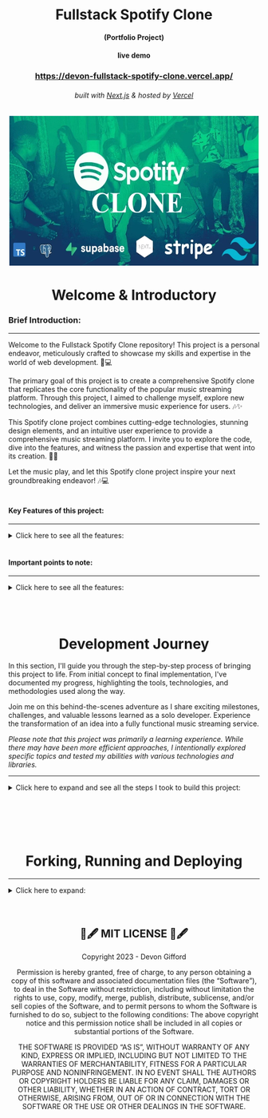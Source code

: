 <!-- Introduction Text -->
<div align="center">
    <h1>Fullstack Spotify Clone</h1>
    <h4>(Portfolio Project)<h4>
    <h4>live demo</h4>
    <a href='https://devon-fullstack-spotify-clone.vercel.app/', target='_blank'>
      <h3> https://devon-fullstack-spotify-clone.vercel.app/ </h3>
    <a/>
        <h6>
            built with <a href="https://nextjs.org">Next.js</a> &
            hosted by <a href="https://vercel.com/">Vercel</a> 
        </h6>
</div>

<!-- Logo -->
<p align='center'>
    <img src="public/assets/.github/SpotifyClone.webp" alt="Demo" title="DemoImage" width="500" height="300">
</p>


<!-- Tech Used in this Project
<p align='center'>
    <a href="https://skillicons.dev">
        <img src="https://skillicons.dev/icons?i=ts,tailwind,nextjs,vercel,github,vscode" />
    </a>
</p>
<hr> -->


<!-- -------------------------------------------------------------------------- -->

<h1 align='center'> Welcome & Introductory </h1>

<!-- -------------------------------------------------------------------------- -->



### Brief Introduction:
<!-- -------------------------------------------------------------------------- -->
<hr/>

Welcome to the Fullstack Spotify Clone repository! This project is a personal endeavor, meticulously crafted to showcase my skills and expertise in the world of web development. 🚀💻

The primary goal of this project is to create a comprehensive Spotify clone that replicates the core functionality of the popular music streaming platform. Through this project, I aimed to challenge myself, explore new technologies, and deliver an immersive music experience for users. 🎶✨

This Spotify clone project combines cutting-edge technologies, stunning design elements, and an intuitive user experience to provide a comprehensive music streaming platform. I invite you to explore the code, dive into the features, and witness the passion and expertise that went into its creation. 🎉🎵

Let the music play, and let this Spotify clone project inspire your next groundbreaking endeavor! 🎶💻
<br><br>



#### Key Features of this project:
<!-- -------------------------------------------------------------------------- -->
<hr>

<!-- Small container -->
<details>
<summary> Click here to see all the features: </summary>
<br/>

Let's dive into the key features that make this project shine! 💡

<div>
    <ul>
        <li> 🎵 Song upload: Users can upload their favorite songs and build their personal music library.</li>
        <li> 💳 Stripe integration: Seamlessly handle secure payment transactions for premium subscriptions.</li>
        <li> 💎 Sleek UI with Tailwind design: Enjoy a visually stunning and modern user interface.</li>
        <li> 🌟 Tailwind animations and transition effects: Enhance the user experience with smooth and captivating animations.</li>
        <li> 📱 Full responsiveness for all devices: The application adapts flawlessly to various screen sizes and devices.</li>
        <li> 🔐 Credential authentication with Supabase: Safeguard user data and ensure secure access to the platform.</li>
        <li> 🚀 Github authentication integration: Simplify the registration and login process using GitHub credentials.</li>
        <li> 📁 File and image upload using Supabase storage: Store user-uploaded files and images securely in the cloud.</li>
        <li> 📝 Client form validation and handling using react-hook-form: Provide a seamless and error-free form submission experience for users.</li>
        <li> 🚦 Server error handling with react-toast: Display meaningful error messages and ensure smooth error handling.</li>
        <li> ▶️ Play song audio: Enjoy an immersive music experience with the ability to play songs directly from the app.</li>
        <li> ❤️ Favorites system: Users can mark their favorite songs and easily access them for future listening.</li>
        <li> 🎶 Playlists / Liked songs system: Create and manage personalized playlists and keep track of liked songs.</li>
        <li> 🎧 Advanced Player component: Experience a feature-rich and intuitive music player with a sleek user interface.</li>
        <li> 💰 Stripe recurring payment integration: Enable seamless subscription billing and automate payment handling.</li>
        <li> 🔄 Using POST, GET, and DELETE routes in route handlers (app/api): Implement a robust backend API to handle data operations.</li>
        <li> 🌐 Fetch data with server React components: Optimize performance by directly accessing the database without relying on API calls.</li>
        <li> ⚡️ Handling relations between Server and Child components in a real-time environment: Ensure consistent data synchronization and real-time updates.</li>
        <li> 🛑 Cancelling Stripe subscriptions: Allow users to easily cancel their subscription plans.</li>
    </ul> 
</div>

<!-- CLOSING DIV -->
</details>
<br/>


#### Important points to note:
<!-- -------------------------------------------------------------------------- -->
<hr>

<!-- Small container -->
<details>
<summary> Click here to see all the features: </summary>
<br/>

- This project is for educational purposes only and not affiliated with Spotify.

- Music from #Uppbeat (free for Creators!): <br>The songs used in this project are sourced from [Uppbeat](https://uppbeat.io/), a platform that offers music for creators. I have obtained the necessary licenses and have the License code to legally use these songs in my project. It ensures compliance with copyright laws and supports the artists who created the music.

<!-- CLOSING DIV -->
</details>

<br><br>



<!-- -------------------------------------------------------------------------- -->

<h1 align='center'> Development Journey</h1>

<!-- -------------------------------------------------------------------------- -->

In this section, I'll guide you through the step-by-step process of bringing this project to life. From initial concept to final implementation, I've documented my progress, highlighting the tools, technologies, and methodologies used along the way.

Join me on this behind-the-scenes adventure as I share exciting milestones, challenges, and valuable lessons learned as a solo developer. Experience the transformation of an idea into a fully functional music streaming service.

<em>Please note that this project was primarily a learning experience. While there may have been more efficient approaches, I intentionally explored specific topics and tested my abilities with various technologies and libraries.</em>
<br>
<hr>

<!-- -------------------------------------------------------------------------- -->
<!-- DEV JOURNEY CONTAINER OPEN -->
<details>
<summary>  Click here to expand and see all the steps I took to build this project: </summary>
<br/><br/>

<!-- -------------------------------------------------------------------------- -->




## 1. PROJECT SETUP & SCAFFOLDING
<!-- -------------------------------------------------------------------------- -->
<hr>

### 🔥💻 Developer Journal Entry - Project Setup 👷‍♂️

 I've been making great progress with the project setup, design, and code implementation. 🚀 <br>
 I set up Git like a pro and got Next.js fired up with all the necessary dependencies. 💪

I've been all about that <strong>mobile-first mindset</strong>, diving deep into the Spotify home page vibes to gather inspiration. 🎧 <br>
Identifying those key components and design elements to replicate has been a game-changer, keeping things smooth and steady. 🎯

<strong>Styling and design?</strong> <br>Already on another level! I've unleashed my creativity with tailwind-merge and reusable components. They're like secret weapons, making the code look sharp and clean, perfect to match Spotify's sleek aesthetics.🔥

<strong>One major lesson I've learned?</strong> <br>Mastering the art of server-side and client-side components. I've been blending them seamlessly, getting the best of both worlds. 🌐

Now that I've built this solid foundation, the Spotify clone project is ready to soar to new heights. 🚀 

That's a wrap on the initial phase of my developer journal for the Spotify clone project. Stay tuned for more exciting updates as I continue on this music streaming adventure. You don't want to miss it! ✌🔥
<em>🎵 EDM beats fades away into the distance...</em>

### For detailed overview of what I did ...


<!-- SECTION container open -->
<details>
<summary> Click here to expand: </summary>
<br>

### PROJECT SETUP
<hr/>

<details>
<summary> Click here to expand: </summary>
<br/><br/>


#### Git Repository Setup
- Created a new Git repository to track project changes.

#### Next.js Project Setup
- Set up a new Next.js project to build the Spotify clone.
- Initialized the project with necessary dependencies and scripts.

##### Boilerplate Code Removal
- Removed unnecessary boilerplate code generated by Next.js.

##### Troubleshooting Errors
- Troubleshooted and resolved errors related to missing modules:

    ```
    ❌Error:
    'next' is not recognized as an internal or external command

    🤔Cause:
    Next.js package is not installed globally or is not accessible from the current working directory.
    
    ✅SOLUTION:
    npm install next
    ```
  
    ```
    ❌Error: 
    Cannot find module 'autoprefixer'
    
    🤔Cause:  
    not accessible from the current working directory.

    ✅SOLUTION:
    npm install autoprefixer
    ```

    ```
    ❌Error: Cannot find module 'tailwindcss'

    🤔Cause:  
    dependency is not installed
    
    ✅SOLUTION:
    npm install tailwindcss
    
    Verify package is in package.json
    npm install autoprefixer --save

    ```

<!--  container closed -->
</details>
<br/>


### Project Design and Styling
<hr/>

<details>
<summary> Click here to expand: </summary>
<br/><br/>


#### Mobile-First Mindset
- Decided to develop the Spotify clone with a mobile-first approach to ensure optimal user experience across devices.

##### Spotify Home Page Analysis
- Analyzed the layout and design of the Spotify home page on both desktop and mobile views.
- Identified key components and visual elements to replicate in the clone.

##### Global CSS Setup
- Created a `globals.css` file to define global styles and replicate Spotify colors and fonts.

##### General Overlay Setup
- Updated the `layout.tsx` file to include a general overlay structure.
- Created a Sidebar component to be visible only on larger screens.
- Utilized the `tailwind-merge` library to achieve custom styling for the sidebar.
- Implemented the main content section with a dynamic sidebar and library component.

<!--  container closed -->
</details>
<br/>

### Code and Libraries
<hr/>

<details>
<summary> Click here to expand: </summary>
<br/><br/>


##### Technologies Used
- Utilized functional components for development.
- Leveraged `next/link` for client-side navigation.
- Employed `next/navigation` package for hooks like `usePathname` and `useRouter`.
- Utilized React library features such as `forwardRef` and `useMemo`.

##### Server and Client Components
- Implemented a mix of server-side and client-side components.
- Used `use client;` to differentiate between server and client rendering.

<!--  container closed -->
</details>
<br/><br/>


### Different Components created
<hr>
<!-- container open -->

<em>If you want a brief description of the different components I have created and what they do ... </em>

<details>
<summary> Click here to expand: </summary>
<br/><br/>

#### layout.tsx File

The `layout.tsx` file defines the root layout for the Spotify clone project. 
It imports the Google Fonts library (`next/font/google`) to set the font for the entire application. 
The `globals.css` file is also imported to apply global styles.

The `RootLayout` component is the main layout wrapper, which sets the document language to English (`en`). It applies the imported font class to the `body` element. The `Sidebar` component is rendered as a sidebar navigation container, and the `children` components are passed as its content.

This layout structure ensures consistent styling and provides a common structure for all pages in the Spotify clone project.

<br/>

#### page.tsx File

The `page.tsx` file represents the main page of the Spotify clone. It includes the `Header` component, which displays a welcome message and a list of recently liked songs. The file also contains a section for displaying the newest songs, which is currently commented out and not implemented.

<br/>

#### Sidebar Component

The `Sidebar` component renders the sidebar section of the Spotify clone, displaying navigation items and a library section. It provides easy navigation and access to the library for a seamless user experience.
<br/>

#### SidebarItem Component

The `SidebarItem` component represents an individual navigation item in the sidebar. It displays an icon and label, and provides a clickable link to navigate to a specific page. It also highlights the active item based on the current URL.
<br/>

#### Box Component

The `Box` component is a wrapper that provides a styled container for its children. It applies a background color, rounded corners, and adjusts its height to fit the content. Additional custom styling can be applied by providing a `className` prop.
<br/>

#### Button Component

The `Button` component renders a styled button element. It has various features such as customizable styles, support for different button types, and handling of disabled state. The button can be used for triggering actions or submitting forms.
<br/>

#### Header Component

The `Header` component represents the header section of the Spotify clone. It includes buttons for navigating back and forward, a home button, a search button, and login/sign-up buttons. The component adapts its rendering based on the screen size to provide a responsive user experience.
<br/>

#### ListItem Component

The `ListItem` component represents an individual item in the liked songs section of the Spotify clone. It displays an image, the name of the song, and a play button. Clicking on the component triggers a navigation to the specified `href`. The component also includes handling for user authentication in future updates.
<br/>

#### Library Component

The `Library` component represents the user's library in the Spotify clone. It displays a heading "Your Library" with a playlist icon. The component also includes a "plus" icon for adding new songs to the library. The list of songs will be dynamically rendered in the commented section that is currently not implemented.


<!--  container closed -->
</details>
<br/>




<!-- SECTION container closed -->
</details>
<br/><br/>
<!-- -------------------------------------------------------------------------- -->




## 2. SUPABASE & DATABASE SETUP & CREATING PROVIDERS
<hr>

### 🔥💻 Developer Journal Entry - Supabase & Database Setup 🚀

In this developer journal entry, I totally rocked the Supabase setup and nailed the configuration of the database for Stripe integration and song storage 🎵🔒. I am really impressed with how Supabase made the whole process user-friendly, what a difference good documentation does <em>(better than Firebase IMO 🤫)</em>. I got those public and private keys locked and loaded, ready for action 🔑.

But wait, there's more! I <strong>flexed my database skills</strong> by manually setting up the "liked_songs" and "songs" databases like a true database wizard ✨🎩. And of course, I had to add some extra 🔒RLS (Row-Level Security) policies to keep things secure and locked down. </br> To take it up another notch, I <strong>created buckets</strong> to store songs and images, and added rules and policies to ensure only the right types of files can enter the party 🎧📸. Security on point! 🛡️ <br/>
But hold up, there's a plot twist! I also <strong>whipped up some 🔥 types</strong> in the "types.ts" file using Supabase CLI. This brought a whole new level of type safety to the project, keeping everything solid and error-free 💪.

<strong>One major lesson I've learned?</strong> <br/> Hooks in Next.js! 🎣 I dived into the ocean of hooks and discovered their true potential. I unveiled the power of hooks by creating custom hooks like "useUser." These hooks opened up a world of possibilities and allowed me to harness the power of Supabase authentication and session management effortlessly. It was like wielding a magic wand in the realm of user-related data and authentication state! 🪄✨

I encapsulated user-related data and authentication state, granting the entire application access to the enchanting powers of the "useUser" hook. Brace yourself, Next.js, as I cast more custom hooks into this Spotify clone! 🪄🎣🎮🌟

In conclusion, this developer journal entry has taken us on a journey of Supabase setup, database magic, type sorcery, and provider mastery. We've built a rock-solid foundation for a secure and feature-packed application powered by Supabase. Apologies for all the fish/sea puns - power of custom hooks got me hooked. 🎣😅  

Stay tuned for the next thrilling chapter! 🚀🔒💪

### For detailed overview of what I did ...


<!-- -------------------------------------------------------------------------- -->
<!-- SECTION container open -->
<details>
<summary> Click here to expand: </summary>
<br>
<!-- -------------------------------------------------------------------------- -->

### Seting Up SuperBase and DataBase
<hr>
<!-- container open -->
<details>
<summary> Click here to expand: </summary>
<br>

#### created superbase account 
really impresse with this 
far more user friendly than firebase 

- got the public, private keys


#### setup database for stripe
- supabase has a greate feature to help you write a script to create the perfect database for stripe


#### setup database for songs
manually set up the database's for
- `liked_songs` 
- `songs`


#### created RLS policies for the databases

#### For the `song` database:
-  Enabled read access for all users
-  Enabled insert access for authenticated users only
  
```
CREATE POLICY "Enable insert for authenticated users only" ON "public"."songs"
AS PERMISSIVE FOR INSERT
TO authenticated

WITH CHECK (true)
```

#### For the `liked_songs` database:
- Enabled read access for all users

```
CREATE POLICY "Enable read access for all users" ON "public"."liked_songs"
AS PERMISSIVE FOR SELECT
TO public
USING (true)
```
- Enabled read access for all users
```
CREATE POLICY "policy_name"
ON public.liked_songs
FOR INSERT 
TO authenticated 
WITH CHECK (true);
```
- Enable delete for users based on user_id
```
CREATE POLICY "policy_name"
ON public.liked_songs
FOR DELETE USING (
  auth.uid() = user_id
);
```


#### created buckets to store songs & images
- creating rules to restrict to only certain type of files
- creating policies to protect the buckets


#### Creating types for SupaBase

[Generating types using Supabase CLI documentation](https://supabase.com/docs/guides/api/rest/generating-types)


```npm i supabase@">=1.8.1" --save-dev```

- generating a login key

- loggin in via CLI

- Then running the following to generate `types_db.ts` 

```
npx supabase gen types typescript --project-id INSERT_PROJ_ID_HERE --schema public > types_db.ts
```

This created a `typed_db.ts` file in the project and that will help alot with type saftey 



<!-- container closed -->
</details>
<br/><br/>




### Creating Providers for Auth & SupaBase
<hr>
<!-- container open -->
<details>
<summary> Click here to expand: </summary>
<br>

#### created Supabase Provider

-  created providers folder, this will come in handy later for variouse reasons
-  created `SupabaseProvider.tsx`

Documentation: 

[createClientComponentClient](https://supabase.com/docs/guides/auth/auth-helpers/nextjs)

```
configures Supabase Auth to store the user's session in a cookie, rather than localStorage. This makes it available across the client and server of the App Router - Client Components, Server Components, Server Actions, Route Handlers and Middleware. The session is automatically sent along with any requests to Supabase.
```

[SessionContextProvider](https://supabase.com/docs/guides/auth/auth-helpers/nextjs-pages)

```
This submodule provides convenience helpers for implementing user authentication in Next.js applications using the pages directory.
```

The SupabaseProvider.tsx component is responsible for setting up the Supabase client and providing it to the application. It uses the createClientComponentClient function from the @supabase/auth-helpers-nextjs package to create the Supabase client instance. The component wraps the application's children with the SessionContextProvider from the @supabase/auth-helpers-react package, passing the Supabase client as a prop. This allows the application to access the Supabase client and manage user authentication and session state throughout the application.

#### created types.tsx 

To assist with the useUser hooks I am going to create a type file, called `types.ts` in the root of the application 

The types.tsx file contains a collection of TypeScript interfaces that define the data structures used in the project. These interfaces represent various entities such as songs, products, prices, customers, user details, product with price, and subscriptions. They provide a structured way to define and work with these data types, making it easier to handle and manage data throughout the application. The file serves as a central location for defining and importing these interfaces, ensuring consistent and type-safe data usage across the project.

##### in the layout.tsx

Now we can wrap the `<Sidebar>` & `{children}` with the newly created `SupaBaseProvider`

This is how we give our application access to client-superbase


#### Created useUser Hook

- created hooks folder, I will have to create many hooks 
- created `useUser.tsx`

The `useUser.tsx` file contains a custom hook (`useUser`) and a context provider `MyUserContextProvider` for managing user-related data and authentication state.

The `MyUserContextProvider` component sets up the user context using the `createContext` function from React. 

It retrieves the user session, loading status, and Supabase client using the `useSessionContext` and `useSupaUser` hooks from the `@supabase/auth-helpers-react package`.
It also defines state variables for user details and subscription information.

The component uses `useEffect` to fetch the user details and subscription data from the Supabase database. It makes use of the Supabase client to perform the necessary queries and updates the corresponding state variables accordingly.

The useUser hook allows components to access the user context and retrieve the user-related data. It throws an error if used outside the `MyUserContextProvider` context.

Overall, these components provide a convenient way to manage user authentication and retrieve user details and subscription information in a Supabase-powered application.

#### Created userProvider

- created in the providers folder
- used this in the `layout.tsx` and wrapped around the `<Sidebar>` & `{children}`

The purpose of the `UserProvider` component is to provide the user context to its child components, allowing them to access user-related data and authentication state through the useUser hook.<br>
By using the `UserProvider` component in the application's component hierarchy (`layout.tsx`), the child components can benefit from the user context and utilize the user-related functionality provided by the useUser hook.

The UserProvider.tsx file exports a component called `UserProvider` that wraps the `MyUserContextProvider` from the useUser hook. It sets up the user context and provides it to the child components.<br>
The `UserProvider` component takes in a children prop, which represents the child components that will be wrapped within the user context. It renders the `MyUserContextProvider` component and passes the children prop as its children.

<!-- container closed -->
</details>
<br/><br/>

<!-- -------------------------------------------------------------------------- -->
<!-- SECTION container closed -->
</details>
<br/><br/>
<!-- -------------------------------------------------------------------------- -->



## 3. AUTHENTICATION MODAL & FUNCTIONALITY
<hr>

### 🔥💻 Developer Journal Entry - Authentication modal & Functionality 

In this epic developer journal entry, I unleashed a plethora of new features, taking this project to new heights of user delight! 🚀💥

First and foremost, I dropped a 🔥 <strong>authentication modal functionality bomb</strong>, empowering users to effortlessly log in, log out, create accounts, reset passwords, and even receive magical links for instant access.
This turbocharges the user experience and fortifies the app's security like a fortress! 🔒🏰
<br>
To supercharge the authentication process, I harnessed the power of Supabase and its stunning authentication UI, enabling users to sign in with a single click using their GitHub credentials! 
<br>
Talk about <strong>seamless user registration</strong> and <strong>rock-solid trustworthiness!</strong> ⚡💪

Not stopping there, I summoned the mystical powers of Radix UI components, infusing the Spotify clone with an otherworldly interface that's both visually <strong>stunning and effortlessly accessible</strong>. With Radix UI's flexible and modular components, I molded a design system that's as adaptable as a shape-shifting ninja, ready to conquer any design challenge that comes its way! 🐱‍👤✨

But wait, there's more! I harnessed the enchanting spells of the react-hot-toast library, conjuring up mesmerizing and customizable notifications. With these sublime toast notifications, I'm able to deliver important messages to users with style and grace, like a magical messenger from the digital realms! 🧙‍♂️🌟

In conclusion, these new features have transformed the Spotify clone into an absolute legend of an application! The authentication modal, Supabase integration, Radix UI components, and toast notifications have combined forces to create an unrivaled user experience that will leave users in awe and begging for an encore! 🎶🔥 

With these mystical enhancements, the Spotify clone is now primed to deliver an epic music streaming experience that will rock users' worlds like a legendary stadium concert! 🎸🔥

### For detailed overview of what I did ...

<!-- -------------------------------------------------------------------------- -->
<!-- SECTION container open -->
<details>
<summary> Click here to expand: </summary>
<br>
<!-- -------------------------------------------------------------------------- -->



### Goals accomplished:
<hr>
<!-- container open -->
<details>
<summary> Click here to expand: </summary>
<br>

During this development phase, I successfully implemented the following user authentication functionalities:

- Login and logout capabilities
- Account creation
- Password reset functionality
- Magic link sending feature

<!-- container closed -->
</details>
<br/><br/>

### Deatailed look at all the steps I took: 
<hr>
<!-- container open -->
<details>
<summary> Click here to expand: </summary>
<br>

#### 1.  Creating `ModalProvider` Skeleton

<!-- container open -->
<details>
<summary> Click here to expand: </summary>
<br>

    1.  using the `"use cilent;"`
    2.  using a useEffect trick so that we dont have rehydration issues in server components  
    3.  placing above `<Sidebar>` & `{children}` - selfclosing 

<!-- small section closed -->
</details>
<br/><br/>

#### 2.  Creating `Modal.tsx` component using Radix-ui Library 

<!-- container open -->
<details>
<summary> Click here to expand: </summary>
<br>
   
<strong>What is radix?</strong>

[Radix](https://www.radix-ui.com/)
>An open-source UI component library for building high-quality, accessible design systems and web apps.<br>Low-level UI component library with a focus on accessibility, customization and developer experience. You can use these components either as the base layer of your design system, or adopt them incrementally. <br>Each primitive can be installed individually so you can adopt them incrementally.

1.  created the skeleton

2.  In this project, specifcally the newly created `Modal.tsx` I will be using:

    ```npm install @radix-ui/react-dialog```
    and importing everything using 
    ```import * as Dialog from "@radix-ui/react-dialog"```

3.  I defined the interface for the ModalProps, specifying the prop types required for the Modal component.

4.  I created the Modal functional component, accepting the props passed to it

5.  Inside the component, I wrapped the content with the `Dialog.Root` component, providing the open and onOpenChange props to control the visibility of the modal.

6.  Within the `Dialog.Root`, I used `Dialog.Portal` to render the modal content as a sibling of the root of the React tree, ensuring it overlayed the other elements.

7.  I structured the modal content using `Dialog.Content`,` Dialog.Title`, `Dialog.Description`, and any additional child components passed to the Modal component.

8.  I added the close button using `Dialog.Close` and a button element, providing the necessary styles and an aria-label for accessibility

9. Obviously in the `ModalProvider` I am using some dummy information 
    ```
    <Modal
      title="Test Modal"    
      description='Test Description'
      isOpen
      onChange={() => {}}
    >
        This is where the children will be rendered
    </Modal>
    ```

<!-- small section closed -->
</details>
<br/><br/>

#### 3.  Creating new `useAuthModal.ts` hook with Zustand library 

<!-- container open -->
<details>
<summary> Click here to expand: </summary>
<br>

<strong>What is zustand?</strong>

[Zustand](https://docs.pmnd.rs/zustand/getting-started/introduction)
>A small, fast, and scalable bearbones state management solution. Zustand has a comfy API based on hooks. It isn't boilerplatey or opinionated, but has enough convention to be explicit and flux-like.<br><br>Zustand is perfect for this little project, obviously the real spotfiy uses Redux however I have already spent a fair amount of time using redux and would like to learn about this super light weight state management tool. <br><br>  Beyond that reason Zustand is great for; Simplicity and Ease of Use, Performance & Bundle size, Simpler to setup and configure.

leveraged Zustand to create a custom store for managing the state of the AuthModal component. The store effectively handled the modal's visibility and provided functions to control its opening and closing. By exporting the `useAuthModal` hook, other components could effortlessly tap into the store's state and actions.

1.  I imported the create function from the zustand library. This allowed me to create a custom store with state and actions.
```
npm i zustand
```

1.  Created the `interface AuthModalStore` to shape the state of the store. It included a boolean property isOpen to track the visibility of the modal and two functions `onOpen` and `onClose` to control its opening and closing.

2.  I used the `create` function to create the `useAuthModal` hook. 
Within the callback function passed to create, I defined the initial state and actions for the store. 
Set the initial value of isOpen to false and implemented the onOpen and onClose functions to update the state accordingly.

3.  Lastly, I exported the `useAuthModal` hook, allowing other components to import and utilize it to access the state and actions defined in the store.

4.  Finally updated the `ModalProvider`, where I was using dummy data and replaced it with this new `useAuthModal`

5.  Now that the skeleton is complete, we can add some actual funcitonality, first I installed the relvant packages to link to my supabase 
    1. ```npm i @supabase/auth-ui-react```
    2. ```npm i @supabase/auth-ui-shared```

6.  Following the [supabase documentation](https://supabase.com/docs) I created some constants:

    ```
    const router = useRouter();
    const { session } = useSessionContext();
    const supabaseClient = useSupabaseClient();
    ```ts
    - obviously have the relevant imports for functionality 
    - now I can create the supabase `<auth>`

7. Created and styled the supabase auth
   - imported the relevant requirements
    ```ts
    import { Auth } from "@supabase/auth-ui-react";
    import { ThemeSupa } from "@supabase/auth-ui-shared";
    ```
    - in my render I added the `<Auth>` with some styling
    ```ts
    <Auth
    supabaseClient={supabaseClient}
    providers={['github']}
    magicLink={true}
    appearance={{
    theme: ThemeSupa,
    variables: {
        default: {
        colors: {
            brand: '#404040',
            brandAccent: '#22c55e'
        }
        }
    }
    }}
    theme="dark"
/>
    ```

8.  Importing the `AuthModal` file and 
    -  imported the const and deconstructed the `onClose` & `onOpen`
    -  also added the `onChange` function, as a skeleton for now...
    ```ts
    const {onClose, isOpen} =  useAuthModal();
    const onChange = (open: boolean) => {
        if (!open) {
            onClose();
        }
    }
    ```
    - updated the `<Auth>` to use the above...


9.  Adding functionality to the `header` componenet, to open the log-in and sign-up pages
    -  importing the relavant files
    ```ts
    const authModal = useAuthModal();
    ```
    - updating the buttons onClick to open ie -> `onClick={authModal.onOpen}`
    
10.  Adding a useEffect ot the `AuthModal` to handle the closing of the Modal once the user successfully signs-in or signs-up 
    ```ts
      useEffect(() => {
        if (session) {
        router.refresh();
        onClose();
        }
    }, [session, router, onClose]);
    ```
    - TESTING THE SIGN UP AND IT WORKS (email and password)

<!-- small section closed -->
</details>
<br/><br/>


#### 4.  Setting up GitHub Authentication - quick sign in 

<!-- container open -->
<details>
<summary> Click here to expand: </summary>
<br>

1.  Setting up GitHub OAuth 
    1.  in profile -> settings -> developer settings -> OAuth
    2.  adding localhost
    3.  getting the public and secret key
    4.  REMEMBER TO ADD LIVE SITE HERE FUTURE DEVON
   
2. Linking the GitHub OAuth to our SupaBase
   1. in profile -> settings -> authentication -> profiles ...
   2. add the public and secret key

3. Testing and it works 😁

Please future Devon don't forget to add the livesite URL to our github OAUTH 😜

<!-- small section closed -->
</details>
<br/><br/>


#### 5.  Updating header to render differently depending on sign-in status   

<!-- container open -->
<details>
<summary> Click here to expand: </summary>
<br>

1.  Updating the header with the following constants and relevant imports 
    ```ts
    const supabaseClient = useSupabaseClient();
    const { user } = useUser();
    ```

2.  Creating a handler for the Logout 
    ```ts
    const handleLogout = async () => {
    const { error } = await supabaseCllient.auth.signOut();
    //TODO: Reset any playing songs - once user signs out - songs should stop playing
    router.refresh();

    if (error) {
        console.log(error);
        
    }
    ```

3.  Updating the render to use a ternary to render according to `user`
    1.  created buttons and styled them, to render if the user is logged-in

4.  Testing and it works !

<!-- small section closed -->
</details>
<br/><br/>


#### 6.  Creating Beautiful notifcations with Hot Toast

<!-- container open -->
<details>
<summary> Click here to expand: </summary>
<br>

<strong>What is Hot-Toast?</strong>

[HOT-TOAST](https://react-hot-toast.com/docs)
>A library that provides a simple and customizable toast notification system for React applications. It allows developers to display temporary messages or notifications to users in a visually appealing and non-intrusive manner.<br/><br/> Some benefits of using react-hot-toast include its lightweight size, ease of use, and the ability to customize the appearance and behavior of the toast notifications. <br/><br/>It also provides convenient features like stacking multiple toasts, controlling their duration, and handling various types of notifications, making it a powerful tool for enhancing the user experience in React applications.


1. First I created the `ToasterProvider.tsx`:
   1. I imported the necessary dependencies, including the Toaster component from the react-hot-toast library.

   2. Inside the component, I defined the ToasterProvider function.
   
   3. Within the function, I returned the Toaster component and passed the toastOptions prop to customize the appearance of the toast messages.
   
   4. The toastOptions prop allowed me to set the background color to #333 and the text color to #fff.
   
   5. Finally, I exported the ToasterProvider component so that it can be used throughout the application to provide toast notifications with the defined styling.

2. Adding the `<ToasterProvider />` to the `layout.tsx`
   
3. Back in the `Header`  component 
   ```ts
   import { toast } from "react-hot-toast";
   ```
   -  In the logout handler amending the error message to use toats instead 
    ```ts
    toast.error(error.message);
    ```
<!-- small section closed -->
</details>
<br/><br/>



<!-- container closed -->
</details>
<br/><br/>

### Libraries added  
<hr>
<!-- container open -->
<details>
<summary> Click here to expand: </summary>
<br>

<strong>What is Hot-Toast?</strong>

[HOT-TOAST](https://react-hot-toast.com/docs)
>A library that provides a simple and customizable toast notification system for React applications. It allows developers to display temporary messages or notifications to users in a visually appealing and non-intrusive manner.<br/><br/> Some benefits of using react-hot-toast include its lightweight size, ease of use, and the ability to customize the appearance and behavior of the toast notifications. <br/><br/>It also provides convenient features like stacking multiple toasts, controlling their duration, and handling various types of notifications, making it a powerful tool for enhancing the user experience in React applications.

<br/><br/>

<strong>What is zustand?</strong>

[Zustand](https://docs.pmnd.rs/zustand/getting-started/introduction)
>A small, fast, and scalable bearbones state management solution. Zustand has a comfy API based on hooks. It isn't boilerplatey or opinionated, but has enough convention to be explicit and flux-like.<br><br>Zustand is perfect for this little project, obviously the real spotfiy uses Redux however I have already spent a fair amount of time using redux and would like to learn about this super light weight state management tool. <br><br>  Beyond that reason Zustand is great for; Simplicity and Ease of Use, Performance & Bundle size, Simpler to setup and configure.

<br/><br/>

<strong>What is radix?</strong>

[Radix](https://www.radix-ui.com/)
>An open-source UI component library for building high-quality, accessible design systems and web apps.<br>Low-level UI component library with a focus on accessibility, customization and developer experience. You can use these components either as the base layer of your design system, or adopt them incrementally. <br>Each primitive can be installed individually so you can adopt them incrementally.



<!-- container closed -->
</details>
<br/><br/>



<!-- -------------------------------------------------------------------------- -->
<!-- SECTION container closed -->
</details>
<br/><br/>
<!-- -------------------------------------------------------------------------- -->

## 4. UPLOAD MODAL & FUNCTIONALITY
<hr>

### 🔥💻 Developer Journal Entry - Upload modal & Functionality

I accomplished some essential goals that took this project to the next level! 💥

First, I created a mind-blowing modal for uploading songs to Supabase storage and syncing it with our database. 🎵 This feature delivers an out-of-this-world user experience, providing a slick and intuitive way for users to share their musical creations and elevate our app's vibe. 🎶📤

To <strong>safeguard the precious data</strong>, I implemented 🔒 authentication checks that are tighter than a drumbeat. Only the chosen ones with valid credentials can access the upload functionality, ensuring top-notch data security and keeping those sneaky trolls out! 🙅‍♂️🔐
<br>
With the power of the rad react-hook-form library, I transformed the mundane task of form handling into a hyper-efficient process. 💪✨ Our users now enjoy seamless form validation and submission, creating a <strong>smooth and error-free experience</strong>. No more facepalms! 🙌🎯

The feedback game is looking great with those sizzling-hot toast notifications. 🍞🔥 Users get <strong>instant visual cues</strong> on their actions, it's all about providing that smooth flow and keeping everyone in sync! 📢💃
<br>
And let's not forget the <strong>eye-catching aesthetics!</strong> 😎🎨 By harnessing the magic of Tailwind CSS classes with the help of tailwind-merge, I styled and customized our Input component like a true design maestro. 🎨✨🎛️

This journey pushed my skills to new heights, honing my problem-solving prowess and deepening my understanding of database management on the front-end.  I'm stoked about the progress made and excited to continue...🚀💪



### For detailed overview of what I did ...

<!-- -------------------------------------------------------------------------- -->
<!-- SECTION container open -->
<details>
<summary> Click here to expand: </summary>
<br>
<!-- -------------------------------------------------------------------------- -->



### Goals Accomplished 
<hr>
<!-- container open -->
<details>
<summary> Click here to expand: </summary>
<br>

1. <strong>Created a modal for uploading songs to Supabase storage and creating a new record in the database.</strong>
   - Enhanced user experience by providing a convenient and intuitive way to upload songs, enriching the application's content and functionality.
<br/><br/>
2. <strong>Protected the upload modal on the frontend by checking authentication before granting permission to upload.</strong>
   - Ensured that only authenticated users could access the upload functionality, maintaining data security and preventing unauthorized use of the feature.
<br/><br/>
3. <strong>Implemented form handling, validation, and submission using react-hook-form.
   - Streamlined the form management</strong> process, enhanced data validation, and provided a smoother and more interactive user experience when submitting song details.
<br/><br/>
4. <strong>Integrated toast notifications using react-hot-toast for displaying success and error messages.</strong>
   - Improved user feedback by visually notifying users about the outcome of form submissions, enhancing the overall user experience and providing a clear understanding of the upload process.
<br/><br/>
5. <strong>Utilized Tailwind CSS classes with the help of tailwind-merge to style and customize the Input component.</strong>
   - Enabled consistent and visually appealing styling of input elements, enhancing the overall aesthetics and user interface of the application.

<!-- container closed -->
</details>
<br/><br/>




### Deatailed look at all the steps I took:
<hr>
<!-- container open -->
<details>
<summary> Click here to expand: </summary>
<br>




####  updating the  `library.tsx`
<hr>
<!-- step open -->
<details>
<summary> Click here to expand: </summary>
<br>
```ts
import useAuthModal from "@/hooks/useAuthModal";
import { useUser } from "@/hooks/useUser";
```

create const for the new imports


creading onclick handler 
    -  if user not signed in - open the sign-in page



<!-- step closed -->
</details>
<br/><br/>

#### created `@/hooks/useUploadModal.ts`
<hr>

<!-- step open -->
<details>
<summary> Click here to expand: </summary>
<br>

 - I imported the create function from the zustand library to create a custom store for managing the state of the UploadModal component.

 - I defined the UploadModalStore interface to shape the state of the store, including a boolean property isOpen to track the visibility of the modal, and two functions onOpen and onClose to control its opening and closing.

 - I used the create function to create the useUploadModal hook. Within the callback function passed to create, I defined the initial state and actions for the store. I set the initial value of isOpen to false and implemented the onOpen and onClose functions to update the state accordingly.

 - Finally, I exported the useUploadModal hook, allowing other components to import and utilize it to access the state and actions defined in the store.

Followed by importing and defining this new hook in the library.tsx
```ts
const uploadModal = useUploadModal();
```

adding a return to the onclick handler 
```ts
return uploadModal.onOpen();
```

<!-- step closed -->
</details>
<br/><br/>


#### created `UploadModal.tsx` the components 
<hr>

<!-- step open -->
<details>
<summary> Click here to expand: </summary>
<br>

>responsible for rendering a modal with a form for uploading a song. It leverages the useUploadModal hook to control the modal's visibility and integrates with the react-hook-form library for form management and validation.

- using dummy info for development and skeleton ...

- adding this new `UploadModal` to the `ModalProvider`

    1. I imported the necessary dependencies, including the useState hook from React and the useForm and SubmitHandler types from the react-hook-form library. I also imported the useUploadModal hook that I created earlier.

    2. Inside the UploadModal component, I initialized the isLoading state variable using the useState hook to track the loading state of the form.

    3. I used the useUploadModal hook to access the uploadModal object, which contains the state and actions for controlling the visibility of the modal.

    4. I set up the form using the useForm hook, providing the defaultValues for the form fields.

    5. I defined the onChange function, which is triggered when the modal is closed. It resets the form using the reset function from react-hook-form and calls the onClose action from the uploadModal object to close the modal.

    6. I defined the onSubmit function, which is triggered when the form is submitted. Inside this function, I can implement the logic to upload the form data to Supabase or perform any other necessary actions.

    7. I returned the JSX code, wrapping the form inside the Modal component. I passed the necessary props, such as the title, description, isOpen state, and the onChange function.

    8. Inside the form, I added form fields using the Input component (assuming it is imported) and registered them with the register function from react-hook-form. I also added any necessary validation rules.



##### to set up the form 
<hr>

installing packages: 
```shell
npm i react-hook-form
npm i uniqid
npm install -D @types/uniqid
```

created:
```ts
    const {
        register,
        handleSubmit,
        reset,
      } = useForm<FieldValues>({
        defaultValues: {
          author: '',
          title: '',
          song: null,
          image: null,
        }
      });
```

-  now can use the `reset()` in the onChange handler too

<!-- step closed -->
</details>
<br/><br/>

#### created the `Input.tsx` file
<hr>

<!-- step open -->
<details>
<summary> Click here to expand: </summary>
<br>

>a reusable input element that applies styling based on Tailwind CSS classes. It accepts various props to configure the input's type, disabled state, and other HTML attributes. The forwardRef function allows the component to work seamlessly with React's ref system, enabling proper interaction with the underlying input element.


 1. I imported the necessary dependencies, including the forwardRef function from React, and the twMerge utility function from the tailwind-merge library.

 2. I defined the InputProps interface, which extends the React.InputHTMLAttributes<HTMLInputElement> interface to inherit the props of the HTML input element.

 3. I created the Input component using the forwardRef function. This allows the component to receive a ref as a prop and forward it to the underlying input element.

 4. Inside the Input component, I deconstructed the props to extract the className, type, and disabled props. I also included the spread operator ...props to pass any additional props to the input element.

 5. I returned the JSX code, rendering the input element. I set the type attribute to the provided type prop value and applied the CSS classes using the twMerge utility function. The CSS classes define the styling for the input element, including its width, background color, border, padding, and text appearance. Additionally, I included conditional classes based on the disabled prop value to adjust the styling for disabled inputs.

 6. I set the disabled attribute of the input element to the provided disabled prop value, and passed the ref to the input element using the ref prop.

 7. I added the displayName property to the Input component, which sets the display name for the component in React DevTools.

 8. I exported the Input component as the default export of the module, making it available for use in other components.


<!-- step closed -->
</details>
<br/><br/>

#### Updating the `UploadModal.tsx`
<hr>

<!-- step open -->
<details>
<summary> Click here to expand: </summary>
<br>

##### 1.  Importing the required dependencies and custom hooks:

- Imported useState from "react" for managing loading state.
- Imported useForm and SubmitHandler from "react-hook-form" for form handling.
- Imported custom hooks useUploadModal from "@/hooks/useUploadModal".
- Imported other necessary components like Modal, Input, and Button.

##### 2.  Defining and initializing variables and hooks:

- Declared isLoading state variable using useState to track loading state.
- Initialized uploadModal using the useUploadModal hook.
- Extracted supabaseClient and user using useSupabaseClient and useUser custom hooks respectively.
- Set up form handling using useForm, including defining default form values and registering form fields.

##### 3.  Implementing event handlers:

- Defined the onChange function to handle the modal's open/close state change.
- Reset the form and close the modal when it is closed.

##### 4. Implementing form submission:

- Defined the onSubmit function as an async function to handle form submission.
- Extracted the image and song files from the form values.
- Uploaded the image and song files to the respective Supabase storage buckets using supabaseClient.storage.upload.
- Handled errors during file upload.
- Inserted a new record into the "songs" table in the database using supabaseClient.from("songs").insert.
- Handled any errors during the database insertion.
- Refreshed the router, reset the form, closed the modal, and displayed success or error toasts based on the outcome.

##### 5.  Rendering the component:

- Rendered the Modal component with appropriate props for title, description, open state, and onChange event.
- Wrapped the form inside the Modal component.
- Rendered Input components for song title, artist name, and file selection.
- Rendered a Button component for submitting the form.
- Disabled the form elements and button based on the loading state.


<!-- step closed -->
</details>
<br/><br/>



<!-- container closed -->
</details>
<br/><br/>






### Libraries added
<hr>
<!-- container open -->
<details>
<summary> Click here to expand: </summary>
<br>

##### react-hook-form:

[Documentation](https://react-hook-form.com/)

Purpose: A library for managing forms in React.
Contribution: It provides form validation, input tracking, and submission handling, making it easier to manage and validate form data in the UploadModal component.

##### uniqid:

[Documentation](https://www.npmjs.com/package/uniqid)

Purpose: A library for generating unique IDs.
Contribution: It generates unique IDs that can be used to ensure unique file names when uploading images and songs to Supabase storage, preventing conflicts and ensuring data integrity.
@supabase/auth-helpers-react:

Purpose: A library for authentication and authorization with Supabase.
Contribution: It provides a simplified way to authenticate users, retrieve user information, and manage user sessions, which is essential for securing the UploadModal component and interacting with Supabase services.



<!-- container closed -->
</details>
<br/><br/>



<!-- -------------------------------------------------------------------------- -->
<!-- SECTION container closed -->
</details>
<br/><br/>
<!-- -------------------------------------------------------------------------- -->











## 5. FETCH SONGS, MIDDLEWARE, USER LIBRARY, SEARCH, LIKE FUNCTIONALITY
<hr>

### 🔥💻 Developer Journal Entry - Big Entry, Lot's of work

A <strong>rather big update</strong>, I tackled plenty big tasks this round. 💪 <br>  I started by slaying the challenge of fetching songs from a 🚀 database, complete with all the associated data and sick album art. It required me to harness the power of actions, components, and hooks to unleash the true potential of song data rendering. 🎵 I also dropped a bomb on caching, by thwarting the wicked intentions of that sneaky layout.tsx file.

<strong>One major lesson learned?</strong> <br> 
The development and implementation of a debounce action. By wielding the mighty useDebounce hook, I unleashed the ability to delay the execution of search queries, vanquishing excessive API requests and elevating the performance of the search feature to god-tier levels. A 🌩️ lightning strike of optimization that boosted user interactions and harnessed the might of data retrieval efficiency & a valuable learning experience 💯

But wait, there's more! I also delved into the arcane <strong>arts of preventing pages from being cached 🧠</strong>. <br>
In this critical mission, I wielded the sacred knowledge of setting the revalidate property to 0 in the sacred scrolls of layout.ts, thus ensuring that the page always served the freshest data from the server, delivering users an unparalleled experience of up-to-the-minute information. It shielded us from the potential perils of caching, safeguarding a flawless user journey. 🛡️

Next up, I <strong>crafted a middleware like a master blacksmith</strong>, forging an impenetrable fortress of authentication and session management using Supabase. This wizardry enabled both noble non-authenticated users and esteemed adventurers to access different parts of the application, while keeping the treasured routes protected and performing righteous authentication checks. 🛡️🔒

To enhance the user experience to mythical proportions, I <strong>summoned the user's personal library</strong>. This mystical feature showcased the user's very own collection of uploaded songs in the 🔮 sidebar. With a flick of my code sword, I summoned the powers of actions to fetch songs by the user's ID and commanded the song list to gracefully manifest in the sidebar component. 🎶✨

But lo and behold, the journey wasn't complete without unearthing the <strong>ancient art of searching songs</strong> by their sacred titles. I conjured powerful actions to fetch songs by title, crafted a search input component with debouncing sorcery, and summoned a search results component to reveal the secrets of the realm. Users could now embark on a quest of discovery, finding their desired tunes with the swipe of a finger. 🔍🔮

Finally, I bestowed upon the users the power to like/favorite songs, granting them a taste of divinity. I forged the legendary LikeButton component, which communed with the Supabase gods to perform daring database operations. To further elevate the experience, I crafted a <strong>dedicated page to display the user's favored hymns</strong>, enchanting their senses with the mesmerizing LikedContent component.

In summary, these awe-inspiring enhancements have leveled up the application's functionality to stratospheric heights, empowering users to embark on an unforgettable musical journey. The application now stands as a testament to cutting-edge technology, delivering a personalized and immersive experience that will leave users spellbound. 🚀🎧✨
<br>🌬️✨<br> A puff of smoke and the wizardly developer has disappeared... <br/> *until next time*, echoes seemingly out of nowhere 👀

 
### For detailed overview of what I did ...

<!-- -------------------------------------------------------------------------- -->
<!-- ENTIRE container open -->
<details>
<summary> Click here to expand: </summary>
<br>
<!-- -------------------------------------------------------------------------- -->

### <strong>`Steps to Fetch all Song's (with associated data and images)`</strong>
<hr>
<!-- -------------------------------------------------------------------------- -->
<!-- SECTION container open -->
<details>
<summary> Click here to expand: </summary>
<br>
<!-- -------------------------------------------------------------------------- -->

>Firstly I should note that I have already added some songs to the database along with corresponding images


#### Prevent `layout.tsx` from ever being cached 

<hr>
<!-- container open -->
<details>
<summary> Click here to expand: </summary>
<br>

```ts
export const revalidate = 0;
```

<!-- container closed -->
</details>
<br/><br/>


#### Create action that will load songs in server component

<hr>
<!-- container open -->
<details>
<summary> Click here to expand: </summary>
<br>

-  creating action folder with `actions.ts`

1. Created a new file called `actions.ts` in the `actions` folder to handle fetching songs from Supabase.

2. Implemented an asynchronous function named `getSongs` that returns a `Promise` of an array of `Song` objects. This function uses the `createServerComponentClient` function from `@supabase/auth-helpers-nextjs` and `cookies` from `next/headers` to create a Supabase client instance with proper authentication.

3. Executed a query inside the `getSongs` function to retrieve all songs from the `songs` table in Supabase. The query used the `from` and `select` methods to specify the table and retrieve all columns, and the `order` method to sort the songs based on the `created_at` column in descending order.

4. Exported the `getSongs` function as the default export of the module, allowing other parts of the application to fetch songs from Supabase.


Finally added this action to the home `layout.tsx` page, as well as made it asynchronous
```ts
export default async function Home() {
  
  const songs = await getSongs();
```

and then render it on the page
```ts
<PageContent songs={songs} />
```

<!-- container closed -->
</details>
<br/><br/>

#### Creating `PageContent.tsx` Component 
<hr>
<!-- container open -->
<details>
<summary> Click here to expand: </summary>
<br>

- creating a component file in the (site folder)
- creating file 

1. Defined the `PageContent` component as a functional component that receives `songs` as a prop. Imported the `Song` type from `@/types` to ensure type safety.

2. Implemented conditional rendering logic inside the component. Checked if the `songs` list is empty, and if so, displayed a message indicating that no songs are available.

3. Rendered the `songs` list using the `map` function. 
- Created a `SongItem` component for each item in the `songs` array, 
- passing the necessary props such as `onClick` and `data`.

4. Styled the component using a CSS grid with responsive column counts to ensure optimal display across different screen sizes.

5. Exported the `PageContent` component as the default export of the module, making it available for use in other parts of the application.

<!-- container closed -->
</details>
<br/><br/>

#### Creating a `SongItem.tsx` Component 
<hr>
<!-- container open -->
<details>
<summary> Click here to expand: </summary>
<br>

- creating in the normal component folder 
- shaping out the skeleton 
- realised I will need to create a hook to load the image first....

<!-- container closed -->
</details>
<br/><br/>

#### Creating `useLoadImage.tsx` hook 
<hr>
<!-- container open -->
<details>
<summary> Click here to expand: </summary>
<br>

1.  Defined the `useLoadImage` custom hook, which takes a `song` object as a parameter. Inside the hook, accessed the Supabase client using the `useSupabaseClient` hook.

2. Implemented logic to check if the `song` object exists. If not, returned `null`.

3. Used the Supabase client to fetch the public URL of the image associated with the `song` from the `images` storage bucket.

4. Returned the public URL of the image from the custom hook.

5. Exported the `useLoadImage` custom hook as the default export of the module, making it available for use in other parts of the application.

<!-- container closed -->
</details>
<br/><br/>

#### Finishing `SongItem.tsx` Component

<hr>
<!-- container open -->
<details>
<summary> Click here to expand: </summary>
<br>

1. Created the `SongItem.tsx` file to define the `SongItem` component responsible for rendering a single song item.

2. Implemented the `useLoadImage` hook to retrieve the image path for the song and assigned it to the `imagePath` variable.

3. Rendered a container div with appropriate CSS classes to display the song item. Within the container, rendered the image, song title, and author using the retrieved data.

4. Exported the `SongItem` component as the default export of the module, making it available for use in other parts of the application.

<!-- container closed -->
</details>
<br/><br/>

#### Dealing with an issue

<hr>
<!-- container open -->
<details>
<summary> Click here to expand: </summary>
<br>


<strong>ERROR</strong>

```error
Unhandled Runtime Error
Error: Invalid src prop (https://hlslioxuhjspkegliloe.supabase.co/storage/v1/object/public/images/image-Blasphemy-ljuq068r) on `next/image`, hostname "hlslioxuhjspkegliloe.supabase.co" is not configured under images in your `next.config.js`
See more info: https://nextjs.org/docs/messages/next-image-unconfigured-host
```

<br>

<strong>REASON</strong>

One of the pages that leverages the next/image component, passed a src value that uses a hostname in the URL that isn't defined in the images.remotePatterns in next.config.js.

<br>

<strong>SOLUTION</strong>

>Add my supabase domain to the images config in next.config.js:

In the next.config.js, have to add the domainn to my supabase following:

```js
const nextConfig = {
    images : {
        domains: [
            "hlslioxuhjspkegliloe.supabase.co"
        ]
    }
}
```

<!-- container closed -->
</details>
<br/><br/>

#### Creating a reusable `PlayButton` Component 
<hr>
<!-- container open -->
<details>
<summary> Click here to expand: </summary>
<br>

1. Created the `PlayButton.tsx` file to define the `PlayButton` component responsible for rendering a play button.

2. Imported the `FaPlay` icon from the `react-icons/fa` library to use as the play button icon.

3. Implemented the `PlayButton` component, rendering a button element with appropriate CSS classes to display the play button.

4. Exported the `PlayButton` component as the default export of the module, making it available for use in other components.


<!-- container closed -->
</details>
<br/><br/>


<!-- -------------------------------------------------------------------------- -->
<!-- SECTION container closed -->
</details>
<br/><br/>
<!-- -------------------------------------------------------------------------- -->



### <strong>`Steps to create the Middleware`</strong> 
<hr>
<!-- -------------------------------------------------------------------------- -->
<!-- SECTION container open -->
<details>
<summary> Click here to expand: </summary>
<br>
<!-- -------------------------------------------------------------------------- -->

>I want to create a middleware to handling authentication and session management using Supabase in this project<br> In other words handle authentication-related tasks, such as; <br>- retrieving the user session,<br>-  checking if a user is authenticated,<br>-  and managing user sessions with Supabase.<br><br> In laymans terms, this will help non-authenticated users see the songs etc. <br><br>Therefore protect routes and perform server-side authentication and authorization checks. <br> When a request is made to the server, this middleware function is executed to handle authentication-related tasks.
#### `middleware.ts` File
1. Created the folder and `middleware.ts` file in the root folder of the project.

2. Imported the `createMiddlewareClient` function from the `@supabase/auth-helpers-nextjs` library to create a Supabase middleware client.

3. Imported the `NextRequest` and `NextResponse` types from the `next/server` module for handling requests and responses in Next.js.

4. Defined an `async` function named `middleware` with a `req` parameter representing the incoming request.

5. Created a `res` variable using `NextResponse.next()` to initialize the response object.

6. Created a `supabase` variable by calling `createMiddlewareClient` and passing the `req` and `res` objects to set up the Supabase middleware client.

7. Used `await supabase.auth.getSession()` to retrieve the user session using the Supabase middleware client.

8. Returned the `res` object from the middleware function.

<!-- -------------------------------------------------------------------------- -->
<!-- SECTION container closed -->
</details>
<br/><br/>
<!-- -------------------------------------------------------------------------- -->

### <strong>`Steps to create the Users Library`</strong> 
<hr>
<!-- -------------------------------------------------------------------------- -->
<!-- SECTION container open -->
<details>
<summary> Click here to expand: </summary>
<br>
<!-- -------------------------------------------------------------------------- -->

> When a user uploads a song I want this song to show up in the sidebar, so they can see all their songs they have uplaoded

<br>

##### Create action that will `getSongsByUserId`
<hr>
<!-- container open -->
<details>
<summary> Click here to expand: </summary>
<br>

> retrieves songs from the Supabase database based on the current user's ID. This allows you to fetch and display the songs uploaded by a specific user in your application.

Import the necessary dependencies and types:
```tsx
import { createServerComponentClient } from "@supabase/auth-helpers-nextjs";
import { cookies } from "next/headers";
import { Song } from "@/types";
```

1. Get the user session data
-  Use the `supabase.auth.getSession()` function to retrieve the user session data.
-  Destructure the `data` and `error` properties from the result.

2. Handle any session errors
-  Check if there is an error (`sessionError`) in the session data.
-  If an error exists, log the error message and return an empty array.

3. Query the database to get the songs for the user
-  Use the `supabase.from('songs').select('*')` syntax to query the database for the songs.
-  Apply a filter using the `eq` method to retrieve songs that match the user's `user_id`.
-  Order the songs by their upload time in descending order using the `order` method.

4. Handle any query errors
-  Check if there is an error (`error`) in the query result.
-  If an error exists, log the error message.

5. Return the fetched data or an empty array
-  Return the fetched data (`data`) as an array, or an empty array if no data is available.

<!-- container closed -->
</details>
<br/><br/>

##### Adding the `getSongsByUserId` function to the `layout.tsx`
<hr>
<!-- container open -->
<details>
<summary> Click here to expand: </summary>
<br>

-  turn the function into an asynchronous function 
-  create a constant that will call and await the songs list
```tsx
const userSongs = await getSongsByUserId();
```
-  I dont want this to ever be cached either, so adding :
```tsx
export const revalidate = 0;
```
-  Passing the `userSongs` to the `<SideBar>` component 
  
<strong>Inside the `SideBar` component: </strong>

-  accept the songs as props
-  update the interface using the @types 
-  pass into the render into the library component 


<strong>Inside the `library` component: </strong>

- adding an interface for the component 
- passing the songs into the component 
- testing the rendering of the song list:
```tsx
// List of Songs will go here

{songs.map((item) => (
    <div>{item.title}</div>
))}
```

> I know this is using a bit of prop drilling but I am going to justify it 
> This is only going down two levels, its really a small application 
> And I am using server components
> Therfore this saves a lot of development time and prevents complication
> Obviously in a bigger production app, would have to use either State Management Library, Custom Hooks or componenet composition.

<!-- container closed -->
</details>
<br/><br/>

#####  Creating a `MediaItem` component to render the uploaded songs in the sidebar

<hr>
<!-- container open -->
<details>
<summary> Click here to expand: </summary>
<br>

1. Import dependencies and custom hooks

- Import the necessary dependencies, including the Image component from Next.js, the useLoadImage custom hook, and the Song type from the @/types module.

2. Define the MediaItem component

- Declare the MediaItem functional component using the React.FC type.
- Pass the MediaItemProps interface as the generic type to define the prop types for the component.

3. Implement the component logic

- Inside the MediaItem component, utilize the useLoadImage custom hook to retrieve the image URL for the data object.
- Define the handleClick function to handle the click event on the component.
- Render the TSX code for the MediaItem component, including the image container with backup image, the title and artist information.

4. Export the component

- Export the MediaItem component as the default export of the module.

<!-- container closed -->
</details>
<br/><br/>


<!-- -------------------------------------------------------------------------- -->
<!-- SECTION container closed -->
</details>
<br/><br/>
<!-- -------------------------------------------------------------------------- -->


### <strong>`Steps to create the Search Functionality`</strong> 
<hr>
<!-- -------------------------------------------------------------------------- -->
<!-- SECTION container open -->
<details>
<summary> Click here to expand: </summary>
<br>
<!-- -------------------------------------------------------------------------- -->


#### Creating action that can fetch songs depending on the title 
<hr>
<!-- container open -->
<details>
<summary> Click here to expand: </summary>
<br>

1. Import dependencies and modules

- Import the necessary dependencies and modules, including the createServerComponentClient function from @supabase/auth-helpers-nextjs, the cookies and headers objects from next/headers, and the Song type from the @/types module.

2. Define the getSongsByTitle function

- Declare the getSongsByTitle asynchronous function that takes a title parameter of type string and returns a Promise of type Song[].
- Inside the function, use the createServerComponentClient function to create a Supabase client instance with the provided cookies.
- Handle the case when the title parameter is empty. If title is empty, call the getSongs function to retrieve all songs and return the result.
- Perform a query on the songs table in the database to fetch songs that match the provided title parameter. Use the ilike method to perform a case-insensitive search for titles that contain the provided string.
- Order the results by the created_at column in descending order.
- Handle any errors that occur during the query and log the error message to the console.
- Return the fetched data as an array, or an empty array if no data is available.

3. Export the function

- Export the getSongsByTitle function as the default export of the module.

<!-- container closed -->
</details>
<br/><br/>


#### Creating `page.tsx`
<hr>
<!-- container open -->
<details>
<summary> Click here to expand: </summary>
<br>

-  in the app folder created a folder called search, within that folder created a file called `page.tsx`

>I fetched songs by title using the getSongsByTitle action, and then rendered the search page with the appropriate components and props. 
>The Search component provides a complete search experience by displaying the search input, fetching and displaying the search results, and styling the page appropriately.

1. Fetch songs by title

- I imported the `getSongsByTitle` action from the` @/actions` directory.
- Inside the Search component, I called the `getSongsByTitle` function asynchronously, passing the `searchParams.title` as the argument.
- I stored the fetched songs in the songs variable.
```tsx
const Search = async ({ searchParams }: SearchProps) => {
  const songs = await getSongsByTitle(searchParams.title);
```

1. Render the search page

- I returned a TSX code block that represented the search page.
  - The search page was enclosed within a div with classes for styling.
  - I included a Header component with a title and a SearchInput component for search functionality.
- The fetched songs were passed as props to the SearchContent component.

<!-- container closed -->
</details>
<br/><br/>

#### Creating new hook - `useDebounce.ts`
<hr>
<!-- container open -->
<details>
<summary> Click here to expand: </summary>
<br>

> I want to create a delay on the search input.  I.e. the user will start typing the song they are searching for but I don't want to re-render the entire component upon each input the user makes, I want to have a little delay.
> Therefore, the useDebounce hook can be used to debounce the value updates and is useful for scenarios where you want to delay the execution of a function or reduce the frequency of updates based on user input.

1. Initialize state and effect

-  I declared a function called `useDebounce` that took a generic type `T` as the value and an optional delay parameter of type number.
```tsx
function useDebounce<T>(value: T, delay?: number): T {
```
-  Inside the function, I used the `useState` hook to initialize the `debouncedValue` state variable with the initial value of the provided value.

-  I utilized the `useEffect` hook to set up a timer that updated the `debouncedValue` with the provided value after a specified delay (defaulted to 500 milliseconds).
-  Finally, I returned the `debouncedValue`.
```tsx
useEffect(() => {
    const timer = setTimeout(() => setDebouncedValue(value), delay || 500)
```


2. Handle cleanup

To ensure proper cleanup and prevent memory leaks, I included a cleanup function in the useEffect hook. This function cleared the timer using `clearTimeout`.


3. Trigger updates

I specified the dependencies for the useEffect hook by including value and delay in the dependency array. This ensured that the effect was re-executed whenever either of these values changed.

<!-- container closed -->
</details>
<br/><br/>


#### Creating `SearchInput.tsx`

<hr>
<!-- container open -->
<details>
<summary> Click here to expand: </summary>
<br>

>  The component handles user input, debounces the value to reduce unnecessary URL updates, and updates the URL based on the debounced value. 
> The SearchInput component provides a user-friendly search experience by allowing users to input their search queries and dynamically updating the URL to reflect the search parameters.
 

1.  Set up dependencies and state

-  I imported the necessary dependencies, including useEffect and useState from React, and useRouter from the next/navigation module.
-  I initialized the router object using the useRouter hook.
-  I set up the value state variable using the useState hook to store the current input value.
-  I used the `useDebounce` custom hook to create the `debouncedValue` variable, which delays the update of the value by 500 milliseconds.

2.  Handle input changes and update the URL

-  I implemented an useEffect hook with a dependency on `debouncedValue` and router.
-  Inside the effect, I created a query object with the `debouncedValue` as the title property.
```tsx
 const query = {
      title: debouncedValue,
    };
```
-  I used the qs.stringifyUrl function to generate a URL string with the specified query parameters and path.
```tsx
 const url = qs.stringifyUrl({
      url: '/search',
      query
    });
```
-  I updated the URL in the browser by calling router.push with the generated URL as the argument.

3.  Render the search input component

-  I returned a JSX code block representing the search input component.
-  I used the Input component to render an input field with a placeholder and value that is controlled by the value state variable.
-  I set up an onChange event handler to update the value state whenever the input value changes.


<!-- container closed -->
</details>
<br/><br/>

####  Created the `SearchContent.tsx` component

<hr>
<!-- container open -->
<details>
<summary> Click here to expand: </summary>
<br>

>The component handles the rendering of search results based on the songs prop. It dynamically renders the search results or a "no results" message based on the presence or absence of songs in the songs array.


1. Set up dependencies and component props

- I imported the necessary dependencies, including the Song type and the `MediaItem` component.
- I defined the `SearchContentProps` interface to specify the prop types expected by the `SearchContent` component.

2. Render search results or "no results" message

- I checked if the songs array is empty. If it is, I returned a TSX code block displaying a message indicating no songs were found.
```tsx
if (songs.length === 0) {
    return ( no song content goes here)
}
```
3. Render search results

- If there are songs in the songs array, I returned a TSX code block to render the search results.
- I used the map function to iterate over each song in the songs array.
```tsx
{songs.map((song: Song) => ( CONTENT GOES HERE ))}
```
- For each song, I rendered a MediaItem component, passing the song data as the data prop.
```tsx
<MediaItem 
    onClick={() => {}}   //update later to queue the song
    data={song}
/>
```
- I also wrapped the MediaItem component inside a div with the necessary styling and layout to display the search results in a column.
- I want to add a like button here, that will be the next thing I do 

<!-- container closed -->
</details>
<br/><br/>


<!-- -------------------------------------------------------------------------- -->
<!-- SECTION container closed -->
</details>
<br/><br/>
<!-- -------------------------------------------------------------------------- -->


### <strong>`Steps to create the Like/Favourite Functionality`</strong> 
<hr>
<!-- -------------------------------------------------------------------------- -->
<!-- SECTION container open -->
<details>
<summary> Click here to expand: </summary>
<br>
<!-- -------------------------------------------------------------------------- -->

#### Creating a LikeButton
<hr>
<!-- container open -->
<details>
<summary> Click here to expand: </summary>
<br>

>The component handles the logic and rendering of the like button, allowing users to like or unlike a song. It interacts with the supabaseClient to perform database operations and provides visual feedback to the user through toast messages.

1. Set up dependencies and component props

- I imported the necessary dependencies, including the React icons (AiOutlineHeart and AiFillHeart), the useRouter hook, the toast function from react-hot-toast, and the useSessionContext and useUser hooks.
- I defined the `LikeButtonProps` interface to specify the prop types expected by the LikeButton component.

2. Fetch and check if the song is liked

- I used the `useEffect` hook to fetch data and check if the song has been previously liked.
- Inside the effect, I used the `supabaseClient` to query the `liked_songs` table for a matching record with the user's ID and the song ID.
- If a matching record is found, I set the `isLiked` state to true.

3. Dynamically render the like icon

- I created an Icon variable that dynamically selects the appropriate heart icon (AiFillHeart or AiOutlineHeart) based on the `isLiked` state.

4. Handle the like functionality

- I implemented the handleLike function to handle what happens when the user clicks the like button.
  - If the user is not signed in, it opens the sign-in page.
  - If the song is already liked, it deletes the corresponding record from the `liked_songs` table.
  - If the song is not yet liked, it inserts a new record into the `liked_songs` table.
- After each action, it updates the `isLiked` state accordingly and shows a toast message to provide feedback to the user.

5. Update the page and render the like button

- After the like action is performed, I used the `router.refresh()` method to update the page and reflect any changes in the liked status of the song.
- Finally, I returned a button element that renders the appropriate heart icon and triggers the handleLike function when clicked.

<!-- container closed -->
</details>
<br/><br/>

#### Creating the Liked songs view
<hr>
<!-- -------------------------------------------------------------------------- -->
<!-- mini-SECTION container open -->
<details>
<summary> Click here to expand: </summary>
<br>
<!-- -------------------------------------------------------------------------- -->

>retrieves the liked songs for a specific user from the database. 
>It utilizes Supabase's querying capabilities and returns an array of songs with the unnecessary properties filtered out.

#####  Creating an action to fetch the users liked songs
<hr>
<!-- container open -->
<details>
<summary> Click here to expand: </summary>
<br>

1. Set up dependencies and create the function

- I imported the necessary dependencies, including the Song type from "@/types" and the createServerComponentClient and cookies from "@supabase/auth-helpers-nextjs".
- I defined the getLikedSongs function that returns a Promise of type Song[].

2. Retrieve the user session

- I used the createServerComponentClient function to create a Supabase client instance and passed the cookies object as an argument.
- I called the getSession method from supabase.auth to retrieve the user session data.
- I destructured the session object from the response data.

3. Query the liked songs

- I used the supabase.from method to query the "liked_songs" table.
- I used the select method to fetch all columns from the table and the songs(*) syntax to fetch related data from the "songs" table.
- I applied a filter using the eq method to match the "user_id" column with the user's ID obtained from the session data.
- I ordered the results by the "created_at" column in descending order.

4. Handle the query response

- I checked if the data property exists in the response.
- If it does not exist, I returned an empty array to handle the case where no liked songs are found.

5. Extract and return the songs

- I mapped over the data array and spread the songs relation object into a new object for each item.
- This ensures that only the relevant song data is returned without any additional properties.

Finally, I returned the mapped array of songs.

<!-- container closed -->
</details>
<br/><br/>

#####  Creating a new/seperate page for the liked songs 
<hr>
<!-- container open -->
<details>
<summary> Click here to expand: </summary>
<br>

>Liked component retrieves the liked songs and renders them in a styled container.
>The component uses Next.js' Image component for image rendering and includes appropriate header elements for the page title and playlist.

In the app folder, created a new folder for `liked` and created a `page.tsx`

1. Set up dependencies and create the component

- I imported the necessary dependencies, including the Image component from "next/image" and the getLikedSongs function from "@/actions/getLikedSongs".
- I imported the Header component and the LikedContent component.
- I defined the Liked component.

2. Retrieve the liked songs

- I called the getLikedSongs function to fetch the liked songs data.
- I stored the fetched songs in the songs variable.

3. Render the component

- I returned JSX elements to render the Liked component.
- I wrapped the content in a div with appropriate styling classes.
- I used the Header component to display the header section of the Liked page.
- I added an image to represent the liked songs.
- I included a heading to indicate the page title and a small heading for the playlist.
- I passed the songs data to the LikedContent component.

<!-- container closed -->
</details>
<br/><br/>

#####  Creating a `LikedContent.tsx` Componenet   
<hr>
<!-- container open -->
<details>
<summary> Click here to expand: </summary>
<br>

>the LikedContent component checks user authentication and renders the liked songs.
>The component handles the case of no liked songs and renders the MediaItem and LikeButton components for each song.

1. Set up dependencies and create the component

- I imported the necessary dependencies, including the useEffect and useRouter hooks from "react" and "next/navigation" respectively.
- I imported the Song type from "@/types".
- I imported the useUser hook from "@/hooks/useUser".
- I imported the MediaItem component from "@/components/MediaItem" and the LikeButton component from "@/components/LikeButton".
- I defined the LikedContent component.

2. Check user authentication

- I accessed the isLoading and user values from the useUser hook.
- I used the useEffect hook to check if the authentication process is still loading or if the user is not authenticated.
- If the authentication is not loading and the user is not authenticated, I redirected the user to the home page.

3. Render the component

- I added conditional rendering to handle the case where there are no liked songs.
- If the songs array is empty, I displayed a message indicating that there are no liked songs.
- If there are liked songs, I mapped over the songs array and rendered the MediaItem component for each song, along with the LikeButton component.
- I wrapped the content in a div with appropriate styling classes.

<!-- container closed -->
</details>
<br/><br/>


<!-- -------------------------------------------------------------------------- -->
<!-- mini-SECTION container closed -->
</details>
<br/><br/>
<!-- -------------------------------------------------------------------------- -->

<!-- -------------------------------------------------------------------------- -->
<!-- SECTION container closed -->
</details>
<br/><br/>
<!-- -------------------------------------------------------------------------- -->


### Libraries added
<hr>
<!-- container open -->
<details>
<summary> Click here to expand: </summary>
<br>

#### Query-string

```shell
npm i query-string
```

This statement imports the query-string library and assigns it to the queryString variable, making its functionality accessible within the file. With the library readily available, I could easily extract and manipulate URL query parameters, enabling seamless search functionality within the application.

In summary, the addition of the query-string library greatly simplified the handling of URL query parameters, allowing for efficient extraction and manipulation of search parameters. By incorporating this library into the project and utilizing its functionality, I was able to enhance the search feature and provide users with a seamless and intuitive search experience.

<!-- container closed -->
</details>
<br/><br/>



<!-- -------------------------------------------------------------------------- -->
<!-- ENTIRE container closed -->
</details>
<br/><br/>
<!-- -------------------------------------------------------------------------- -->






















## 6. MUSIC PLAYER FUNCTIONALITY
<hr>

### 🔥💻 Developer Journal Entry - I hear the beats

 Made some major moves on the Player component for a sick music streaming service! 🎧💥 <br> I unleashed a bunch of <strong>killer custom hooks</strong> like usePlayer, useGetSongById, useLoadSongUrl, and useOnPlay, leveling up the app's functionality and user experience. These hooks were like superpowers, enabling me to slay the player state, fetch song data, snag song URLs, and rock out with seamless song playback and playlist management. 🚀🎵

To crank up the <strong>player interface</strong>, I tapped into the power of the radix-ui/react-slider library, copped a slick slider component that gave users smooth and interactive control over the volume. 🎚️🔥 And I cranked up the beats with the use-sound library, unleashing epic play, pause, and automatic transitions between songs. 🎶🎉

But hey, it <strong>wasn't all smooth sailing!</strong> I faced some gnarly challenges like dynamically changing songs and wrangling the volume state. No worries though, I shredded those obstacles by thinking outside the box and delivering some killer solutions. 🤘💡

To get the <strong>player functionality</strong> to groove with the existing features, I dropped the new player functionality into all the relevant components, such as; the sidebar, search content, and liked content, making the whole app vibe in harmony. 🤟🎸

Mad coding skills, problem-solving finesse, and insane attention to detail. The real deal when it comes to React, custom hook wizardry, library integration, and crafting sick UIs. I'm stoked about the progress I've made and I'm ready to crank up the player's functionality with a subscription model and stripe intergration! 🙌🚀


### For detailed overview of what I did ...

<!-- -------------------------------------------------------------------------- -->
<!-- ENTIRE container open -->
<details>
<summary> Click here to expand: </summary>
<br>
<!-- -------------------------------------------------------------------------- -->

> Creating skeleton for `Player` component & importing it into into `layout.tsx`

### <strong>`New hooks created`</strong> 
<hr>
<!-- -------------------------------------------------------------------------- -->
<!-- SECTION container open -->
<details>
<summary> Click here to expand: </summary>
<br>
<!-- -------------------------------------------------------------------------- -->

#### Creating new hook:  `usePlayer.ts`
<hr>
<details>
<summary> Click here to expand: </summary>
<br>

1. I imported `create` from 'zustand'.
   
2. I defined the `PlayerStore` interface with properties and functions.

3. I used `create` to create the `usePlayer` hook:
   - I initialized the initial state object with empty `ids` and `activeId` properties.
   - I defined the `setId`, `setIds`, and `reset` functions using the `set` function.<br><br>
4. I exported the `usePlayer` hook as the default export of the module.

</details>
<br/><br/>

#### Creating new hook:  `useGetSongById.ts` 
<hr>
<details>
<summary> Click here to expand: </summary>
<br>

>Purpose is to fetch the song's data by encapsulating the necessary logic and handling the loading state. 
>Creating a convenient way to retrieve song data based on the provided id 
>Allows components to access the loading state and the fetched song data.


1. I imported `useEffect`, `useMemo`, `useState`, `useSessionContext`, and `toast`.

2. I created the `useSongById` hook:
   - I defined `isLoading` and `song` state variables.
   - I retrieved the `supabaseClient` from the `useSessionContext` hook.

3. I used `useEffect` to fetch the song data:
   - In the dependency array, added `id` & `supabaseClient` to ensure the effect is triggered when these values change.
   - I checked if `id` exists and set `isLoading` to `true`.
   - I defined an async function `fetchSong` to query the song data.
   - I handled the error and set the `song` state with the retrieved data.

4. I used `useMemo` to memoize the returned values.
   - I returned an object with isLoading and song properties inside the useMemo callback.
   - The dependency array of useMemo includes isLoading and song.
   - values are only recalculated if the above dependencies change

  >By memoizing the returned values with useMemo, the hook can provide consistent and efficient access to isLoading and song without unnecessary re-computation.


5. I exported the `useSongById` hook as the default export of the module.

</details>
<br/><br/>

#### Creating new hook:  `useLoadSongUrl.ts`
<hr>
<details>
<summary> Click here to expand: </summary>
<br>

>This custom hook retrieves the public URL of a song's audio file from the Supabase storage. 
>It takes a song object as a parameter and returns the public URL of the song's audio file.

1. Firstly, imported the `useSupabaseClient` hook from `@supabase/auth-helpers-react`.

2. Then created the `useLoadSongUrl` function component that takes a `song` object as a parameter.

3. I obtained the Supabase client using the `useSupabaseClient` hook.

4. I handled the case when the `song` object was falsy by returning an empty string.

5. I accessed the Supabase storage through `supabaseClient.storage`.

6. I used the `getPublicUrl` method on the storage object with `song.song_path` to retrieve the public URL of the song's audio file.

7. I returned the obtained public URL from the component.

</details>
<br/><br/>

#### Creating new hook:  `useOnPlay.ts`
<hr>
<details>
<summary> Click here to expand: </summary>
<br>

>The `useOnPlay` hook is a custom hook that enables playing songs and managing the playlist. 
>It takes an array of `songs` as a parameter and returns an `onPlay` function.


1. I imported the necessary dependencies

2. I defined the useOnPlay hook:
  - I declared a function named useOnPlay that takes an array of songs as a parameter.
  - Inside the hook, I initialized the required hooks:
  - I used the usePlayer hook and assigned the returned value to a variable named player.
  - I used the useAuthModal hook and assigned the returned value to a variable named authModal.
  - I used the useUser hook and assigned the returned values for subscription and user to respective variables.

3.  I defined the onPlay function within the useOnPlay hook:
   - It takes an id parameter.
   - I checked if the user was not logged in:
     - If not logged in, I called authModal.onOpen() to open the authentication modal.
     - I set the id as the active song in the player by calling player.setId(id).
     - I set the array of song IDs from the songs array as the playlist in the player by calling player.setIds(songs.map((song) => song.id)).
     - I returned the onPlay function from the useOnPlay hook.

4.  I used the useOnPlay hook in my component:
   - I declared an array of songs that I wanted to use with the useOnPlay hook.
   - I called the useOnPlay hook and assigned the returned value to a variable, such as onPlay.
   - To play a specific song, I called the onPlay function with the corresponding song ID as the argument.

</details>
<br/><br/>

<!-- -------------------------------------------------------------------------- -->
<!-- SECTION container closed -->
</details>
<br/><br/>
<!-- -------------------------------------------------------------------------- -->

### <strong>`Updating the PageContent to use new hook`</strong> 
<hr>
<!-- -------------------------------------------------------------------------- -->
<!-- SECTION container open -->
<details>
<summary> Click here to expand: </summary>
<br>
<!-- -------------------------------------------------------------------------- -->

  ><br>Simply added the newly created hook into the component and updated the onclick to make use of the newly created hook.  <br><br>
  >Clicking will now open the player at the bottome of the page.  <br><br>
  >With this taken care of I can continue to develop the player.<br><br>

<!-- -------------------------------------------------------------------------- -->
<!-- SECTION container closed -->
</details>
<br/><br/>
<!-- -------------------------------------------------------------------------- -->

### <strong>`Further development of Player`</strong> 
<hr>
<!-- -------------------------------------------------------------------------- -->
<!-- SECTION container open -->
<details>
<summary> Click here to expand: </summary>
<br>
<!-- -------------------------------------------------------------------------- -->

##### Creating `<PlayerContent>` component skeleton
<hr>
<details>
<summary> Click here to expand: </summary>
<br>

- Created and Styled the PlayerContent component, with hardcoded values and empty onClicks

- Utilized various CSS classes and styles to achieve the desired layout and appearance.

- Will return to complete the functionality 

</details>
<br/><br/>

##### Creating `<Slider>` component (using radix-ui)
<hr>
<details>
<summary> Click here to expand: </summary>
<br>

1. I imported the necessary dependencies from the `@radix-ui/react-slider` library.
    ```shell
    npm i @radix-ui/react-slider
    ```

1. I defined the `Slider` component as a functional component that accepts the `value` and `onChange` props.

2. Inside the component, I implemented a `handleChange` function that was called when the slider value changed.

3. I returned the JSX markup for the slider using the `RadixSlider.Root` component.

4. I customized the appearance and behavior of the slider by setting appropriate props like `defaultValue`, `value`, `onValueChange`, `max`, `step`, and `aria-label`.

5. Within the slider markup, I defined the track and range elements using the `RadixSlider.Track` and `RadixSlider.Range` components respectively.

6. I applied necessary styles and classes to the slider and its elements to achieve the desired look.

7. Finally, I exported the `Slider` component as the default export.


</details>
<br/><br/>

##### Completing the `<PlayerContent>` component
<hr>
<details>
<summary> Click here to expand: </summary>
<br>
1. Imported the necessary dependencies, including the newly imported  `useSound`
```shell
npm i use-sound
```

2. I defined the `PlayerContent` component as a functional component that accepts the `song` and `songUrl` props.

3. Inside the component, I used the `usePlayer` hook to access the player state and functions.

4. I initialized state variables for `volume` and `isPlaying` using the `useState` hook.

5. I created appropriate icons based on the play/pause state using conditional rendering.

6. I implemented the logic for the play next and play previous buttons using the `onPlayNext` and `onPlayPrevious` functions.
   - taking into consideration that there may be no songs in the playlist
   - no next song or previouse song in the playlist will loops to the end/start accordingly 

7. I used the `useSound` hook to handle the play, pause, and song ending events.
    ```tsx
    const [play, { pause, sound }] = useSound(
      songUrl,
      { 
          volume: volume,
          //pressing play
          onplay: () => setIsPlaying(true),
          //song ends
          onend: () => {
          setIsPlaying(false);
          onPlayNext();
          },
          //pressing pause
          onpause: () => setIsPlaying(false),
          format: ['mp3']
      }
    ```

8. Automatically playes the song when the component loads, via the `useEffect` hook.

9.  Implemented the handlePlay function to toggle play/pause based on the current play state.

10. Implemented the toggleMute function to toggle the volume between muted and unmuted states.

</details>
<br/><br/>

##### `ISSUE:`  Getting the song to change 
<hr>
<details>
<summary> Click here to expand: </summary>
<br>

<strong>ISSUE:</strong>

The song cannot change dynamically, the use-sound does not allow for dynamic changing<br><br>

<strong>SOLUION:</strong>  

The only way I could get this to work is by passing in the songUrl as a key 
```tsx
<PlayerContent 
  key={songUrl} 
  song={song} 
  songUrl={songUrl} 
/>
```
If the key changes the component gets destroyed and will be reloaded with whatever the new songUrl is.  

While this works, it does cause some issues;
   - A small lag in changing of songs,
   - The set volume cannot be memoised if component is being destroyed and reloaded.<br><br>

><br>I am sure real streaming services, such as Spotify, have created their own custom hooks and don't depend on something as simple as use-sound.<br><br>
>Perhaps later I will return and see if something can be done to either mitigate these issues or perhaps research a better library to use <br><br>

</details>
<br/><br/>

<!-- -------------------------------------------------------------------------- -->
<!-- SECTION container closed -->
</details>
<br/><br/>
<!-- -------------------------------------------------------------------------- -->

### <strong>`BUG FIX:  Updating the sidebar styling to be dynamic`</strong> 
<hr>
<!-- -------------------------------------------------------------------------- -->
<!-- SECTION container open -->
<details>
<summary> Click here to expand: </summary>
<br>
<!-- -------------------------------------------------------------------------- -->

>If the player is loads in, this is causing some style clashing and causing the Media Items to be cut off.

1.  importing the `usePlayer` hook
```tsx
const player = usePlayer();
``` 

2.  Updating the container div to use `twMerge`
- From:
  ```tsx
  <div className='flex h-full'>
  ```  
- To : 
  ```tsx
  <div className='flex h-full'>
  ```  


<!-- -------------------------------------------------------------------------- -->
<!-- SECTION container closed -->
</details>
<br/><br/>
<!-- -------------------------------------------------------------------------- -->

### <strong>`Adding the new player functionality to to the app`</strong> 
<hr>
<!-- -------------------------------------------------------------------------- -->
<!-- SECTION container open -->
<details>
<summary> Click here to expand: </summary>
<br>
<!-- -------------------------------------------------------------------------- -->
Adding to the following components:

- ###### `Library.tsx` (i.e. the sidebar)

- ###### `SearchContent` (i.e. list produced from searching)

- ###### `LikedContent` (i.e. all the songs that I liked)

<br>

adding the new hook and passing in the songs
```tsx
const onPlay = useOnPlay(songs);
```

updating the Media Item onclick to play the song
```tsx
<MediaItem 
  onClick={(id: string) => onPlay(id)} 
  ...
/>
```

<!-- -------------------------------------------------------------------------- -->
<!-- SECTION container closed -->
</details>
<br/><br/>
<!-- -------------------------------------------------------------------------- -->


### Libraries added
<hr>
<!-- container open -->
<details>
<summary> Click here to expand: </summary>
<br>

#### radix-ui/react-slider

```shell
npm i @radix-ui/react-slider
```

>The @radix-ui/react-slider package is a collection of React components designed to create customizable sliders and range inputs. It provides a set of UI components that enable developers to build interactive sliders with various styles and behaviors. The package offers components such as RadixSlider.Root for the main slider container, RadixSlider.Track for the track element, and RadixSlider.Range for the range indicator. These components can be used together to create fully functional sliders with options for customization and event handling. The purpose of @radix-ui/react-slider is to simplify the implementation of sliders in React applications, providing a flexible and accessible solution for creating interactive user interfaces that involve slider inputs.


#### use-sound 

```shell
npm i use-sound
```

>The use-sound package is a React hook that simplifies sound playback in React applications by abstracting the complexities of the Web Audio API. It provides an easy-to-use interface for controlling and managing sound elements, allowing developers to incorporate audio features without dealing with low-level audio implementation details. The purpose of use-sound is to streamline the integration of sound in React projects, enabling developers to enhance user experiences by easily adding sound effects, background music, and other audio playback functionality.

<!-- container closed -->
</details>
<br/><br/>



<!-- -------------------------------------------------------------------------- -->
<!-- ENTIRE container closed -->
</details>
<br/><br/>
<!-- -------------------------------------------------------------------------- -->






## 7. STRIPE INTEGRATION & FUNCTIONALITY 
<hr>

### 🔥💻 Developer Journal Entry - Stripes as natural as a Zebra

🤘👨‍💻 Stripes all over this project 🔥💯 <br>
In this update, I've leveled up my project & made significant progress by integrating the Stripe payment platform and creating a killer testing environment using the Stripe CLI, ensuring a seamless user experience.🌟💳💻

One of the key features I implemented was <strong>setting up Stripe</strong> using the @stripe/stripe-js library, 
I've unleashed the power of Stripe to securely collect payments, process transactions, and manage subscriptions. Users can now make smooth transactions and take full control of their subscriptions with a single click! 🚀💸💪

How did you do all that you ask? 
Well, to make the integration seamless and efficient, I've created an <strong>arsenal of helper functions</strong>. 💪🛠️ These functions handle crucial tasks behind the scenes, ensuring a smooth experience for both users and developers.

But wait, there's even more! 
To ensure bulletproof development, I've set up a mind-blowing <strong>webhook that effortlessly receives real-time events</strong> from Stripe. 🎉🔗 This game-changing integration keeps my app in sync with Stripe's data, delivering up-to-the-minute updates on product creations, price changes, and subscription statuses. It's like having a direct line to the Stripe universe! 🌌🌐

And guess what? 
I've amped up the excitement by creating a sick <strong>testing environment using the Stripe CLI</strong>! 🚀🔧 Now I can simulate Stripe events locally, stream API requests, and meticulously fine-tune my webhook integration. It's like having Stripe's power right at my fingertips! 💪🌟💻

Showcased my mad skills in Stripe integration, CLI wizardry, and webhook sorcery. 🎩💥 With my ability to blend cutting-edge tech with a seamless user experience, I'm feeling good about this project! Next up, lets create that subscription page on the front-end and truly test our stripe integration🚀🔥


### For detailed overview of what I did ...

<!-- -------------------------------------------------------------------------- -->
<!-- ENTIRE container open -->
<details>
<summary> Click here to expand: </summary>
<br>
<!-- -------------------------------------------------------------------------- -->

### <strong>`Loading & Error Handeling`</strong> 
<hr>
<!-- -------------------------------------------------------------------------- -->
<!-- SECTION container open -->
<details>
<summary> Click here to expand: </summary>
<br>
<!-- -------------------------------------------------------------------------- -->

#### Handeling Error's 
<hr>
<details>
<summary> Click here to expand: </summary>
<br>

>Really simple if we ever get an error we are just going to display the following return

```tsx
"use client";

import Box from "@/components/Box";

const Error = () => {
  return ( 
    <Box className="h-full flex items-center justify-center">
      <div className="text-neutral-400">
        Something went wrong.
      </div>
    </Box>
  );
}
 
export default Error;
```

</details>
<br/><br/>

#### Handeling Loading animations 
<hr>
<details>
<summary> Click here to expand: </summary>
<br>

>Really simple if the app is loading between switiching pages, we are just going to display the following react spinner

```tsx
"use client";

import { BounceLoader } from "react-spinners";

import Box from "@/components/Box";

const Loading = () => {
  return ( 
    <Box className="h-full flex items-center justify-center">
      <BounceLoader color="#22c55e" size={40} />
    </Box>
  );
}
 
export default Loading;
```

</details>
<br/><br/>




<!-- -------------------------------------------------------------------------- -->
<!-- SECTION container closed -->
</details>
<br/><br/>
<!-- -------------------------------------------------------------------------- -->


### <strong>`Creating the helper functions`</strong> 
<hr>
<!-- -------------------------------------------------------------------------- -->
<!-- SECTION container open -->
<details>
<summary> Click here to expand: </summary>
<br>
<!-- -------------------------------------------------------------------------- -->

>I have done this a couple times in variouse projects, so I am not going to go too in depth with the developer journal.
>I will try give a brief bullet point on all the steps <br>

####  1. Setting up environments 
<hr>
<details>
<summary> Click here to expand: </summary>
<br>

-  Creating a new stripe project from stripe dashboard
-  Adding the public and secret keys to the `.env` file
-  Creating a `lib` folder to assist the logic for stripe, the following code will be in said folder 

</details>
<br/><br/>


####  2. Creating a `stripe.ts` file, 
<hr>
<details>
<summary> Click here to expand: </summary>
<br>
responsible for setting up the necessary infrastructure to integrate Stripe:
     - creates a new instance of the Stripe class, 
     - passing the Stripe secret key from the environment variables
     - and additional configuration options.

</details>
<br/><br/>


####  3. Creating a `stripeClient.ts` file, 
<hr>
<details>
<summary> Click here to expand: </summary>
<br>
resposible for providing (and abstracting) the client interface for interacting with the Stripe library. <br> This file handles the  asynchronously loading and initialization of the Stripe client and exposes a function to retrieve an instance of the client when needed.
   1. involved installing the @stripe/stripe-js package
   2. The stripePromise allows for lazy-loading and ensures that the client is only initialized once and reused throughout the application.

</details>
<br/><br/>


####  4. Creating a `helpers.ts` file, utility functions that assist in common tasks
<hr>
<details>
<summary> Click here to expand: </summary>
<br>

1.  `getURL`: <strong>This function retrieves the URL of the site</strong>
       -  checks the NEXT_PUBLIC_SITE_URL environment variable, which will be set to the live site URL in the production environment. 
       -  If that is not available, it checks the NEXT_PUBLIC_VERCEL_URL environment variable, which is automatically set by Vercel. 
       -  If neither is present, it defaults to http://localhost:3000/
       -  Additionally the function ensures that the URL starts with https:// if it doesn't already and appends a trailing / if it's missing.<br><br>
  
   2. `postData`: <strong>This function performs a POST request to the specified URL with optional data</strong>
       -  It uses the fetch API to make the request asynchronously. 
       -  The function accepts an object with the url and data properties. 
       -  The url parameter represents the endpoint to which the request is made, and the data parameter contains the payload to be sent in the request body as JSON. 
       -  The function sets the necessary headers, including Content-Type: application/json, and specifies the credentials option as same-origin to include cookies when making the request. 
       -  It then sends the request, checks the response status, and returns the response as JSON if it is successful. 
       -  If the response status is not successful, it throws an error.<br><br>

   2. `toDateTime`: <strong>This function converts a timestamp in seconds to a Date object.</strong>
       - It takes a parameter secs, representing the number of seconds since the Unix epoch (January 1, 1970). 
       - The function creates a new Date object initialized with a fixed date representing the Unix epoch start and sets the seconds based on the provided value. 
       - It then returns the resulting Date object.

</details>
<br/><br/>


####  5. Creating a `superbaseAdmin.ts` file 
<hr>
<details>
<summary> Click here to expand: </summary>
<br>
responsible for holding all of the helper for the webhook of stripe and necessary functionality for integrating and synchronizing data between Supabase

 - <strong>Importing Dependencies:</strong><br> 
    The file imports the necessary libraries and modules, including Stripe for interacting with the Stripe API and createClient from @supabase/supabase-js for creating a Supabase client.

 - <strong>Configuration:</strong> <br> 
    The file initializes the supabaseAdmin client using the createClient function with the Supabase URL and the Supabase service role key obtained from environment variables. This client allows you to interact with the Supabase database.

 - <strong>Upserting Product and Price Records:</strong><br> 
    The file defines the functions ``upsertProductRecord`` and `upsertPriceRecord` responsible for inserting or updating product and price data in the Supabase database. These functions receive product and price objects from Stripe and transform them into the corresponding data structures expected by the database. The transformed data is then upserted (inserted or updated) into the products and prices tables in Supabase.

 - <strong>Customer Management:</strong><br>
    The file includes the function `createOrRetrieveCustomer` that handles creating or retrieving a customer in Stripe based on their UUID. It checks if a customer with the given UUID exists in the Supabase database, and if not, it creates a new customer in Stripe and inserts the customer's ID into the Supabase customers table.

 - <strong>Copying Billing Details:</strong><br> 
    The `copyBillingDetailsToCustomer` function copies the billing details (name, phone, and address) from a Stripe payment method to the corresponding customer object in Stripe. It also updates the billing address and payment method details in the Supabase users table.

 - <strong>Subscription Status Management:</strong><br> 
    The `manageSubscriptionStatusChange` function handles the management of subscription status changes in Stripe. It retrieves the latest status of a subscription from Stripe, transforms the data, and upserts it into the Supabase subscriptions table. If it's a new subscription, it also calls the copyBillingDetailsToCustomer function to copy the billing details to the customer object. (COSTLY but neccessary)

</details>
<br/><br/>



<!-- -------------------------------------------------------------------------- -->
<!-- SECTION container closed -->
</details>
<br/><br/>
<!-- -------------------------------------------------------------------------- -->

### <strong>`Creating the webhook & setting up stripe CLI for local testing `</strong> 
<hr>
<!-- -------------------------------------------------------------------------- -->
<!-- SECTION container open -->
<details>
<summary> Click here to expand: </summary>
<br>
<!-- -------------------------------------------------------------------------- -->

#### Creating `route.ts` webhook
<hr>
<details>
<summary> Click here to expand: </summary>
<br>

> Webhook endpoint that handles incoming events from Stripe.
> Receives incoming events from Stripe. It validates the events, determines the relevant events, and handles each event accordingly by calling the appropriate functions. If any errors occur, it logs the error and returns an error response. Finally, it sends a success response once all relevant events have been processed.

- imports the necessary dependencies and functions from various libraries and local files.
- `relevantEvents` set contains a list of event types that are relevant to this webhook. These are the events that the webhook will handle.

- The POST function is the entry point for the webhook endpoint. It accepts an incoming HTTP request.
  - It retrieves the request body and the Stripe signature from the request headers.
  - It gets the webhook secret from the environment variables.
  - It uses the Stripe SDK's constructEvent method to validate the request and construct the event objec
    - If there is an error during this process, it returns a 400 Bad Request response with an error message.

- If the received event is one of the relevant events, the code enters a switch statement to handle each event type.
  - For events related to product creation or update, 
    - it calls the upsertProductRecord function, 
    - passing the product object.
  - For events related to price creation or update, 
    - it calls the upsertPriceRecord function, 
    - passing the price object.
  - For events related to customer subscription creation, update, or deletion, 
    - it calls the manageSubscriptionStatusChange function, 
    - passing the subscription ID, customer ID, and a boolean indicating if it's a subscription creation event.
  - For the checkout.session.completed event, 
    - it checks if the session is for a subscription. 
    - If so, it calls the manageSubscriptionStatusChange function, 
    - passing the subscription ID, customer ID, and a boolean indicating it's a new subscription.
  - If none of the event types match, 
    - it throws an error indicating that an unhandled event was received.
  - If there is an error during the event handling, it logs the error and returns a 400 Bad Request response with an error message. 

- If the event is successfully handled, it returns a JSON response indicating that the event was received successfully with a status code of 200 OK.

</details>
<br/><br/>

#### Setting up the STRIPE CLI
<hr>
<details>
<summary> Click here to expand: </summary>
<br>

>Use Stripe CLI to simulate Stripe events in your local environment.The Stripe CLI is a developer tool to help you build, test, and manage your integration with Stripe directly from the command line.<br>Create, retrieve, update, or delete any of your Stripe resources in test mode (for example, create a product)<br>Stream real-time API requests and events happening in your account<br>Trigger events to test your webhooks integration

[Get started with the Stripe CLI](https://stripe.com/docs/stripe-cli)

##### 1. Download and install the CLI  - Windows (without Scoop):

  1. Download the latest windows zip file from [GitHub](https://github.com/stripe/stripe-cli/releases/latest).
   
  2. Unzip the stripe_X.X.X_windows_x86_64.zip file.
  
  3. Add the path to the unzipped stripe.exe file to your Path environment variable.
  
  4. Finally, log in and authenticate your Stripe user Account to generate a set of restricted keys

  
   
##### 2. log in with your Stripe account - second termial window (keep open)
```shell
stripe login
```
- Get the pairing code and confirm in the dashboard - verifies your authentication with Stripe. 


##### 3. Forward events to your webhook
```shell
stripe listen --forward-to localhost:3000/api/webhook
```
- Copied the generated webhook signing secret key into the environment variables


##### 4. Trigger events with the CLI
```shell
stripe trigger payment_intent.succeeded
```
- Confirm 200 status

##### 5. Create product on stripe dashboard

- Confirm 200 status
- Confirm new product in supabase

</details>
<br/><br/>




<!-- -------------------------------------------------------------------------- -->
<!-- SECTION container closed -->
</details>
<br/><br/>
<!-- -------------------------------------------------------------------------- -->





### Libraries added
<hr>
<!-- container open -->
<details>
<summary> Click here to expand: </summary>
<br>

####  react-spinners

```shell
npm install react-spinners
```

>"react-spinners" is a package that offers a collection of loading spinner components for React applications. These spinners provide visual feedback to users while content or data is being loaded. With "react-spinners", developers can easily integrate customizable and visually appealing spinners into their React projects, improving the user experience by keeping users informed and reducing perceived delays.

#### stripe-js

```shell
npm i @stripe/stripe-js
```

>a JavaScript library provided by Stripe, a popular payment processing platform. It enables developers to integrate Stripe's payment functionality into their web applications. With this package, developers can securely collect payment information from customers, handle payment processing, and manage subscriptions. The "@stripe/stripe-js" package provides a convenient and easy-to-use interface for interacting with Stripe's APIs and implementing payment-related features in web applications.






<!-- container closed -->
</details>
<br/><br/>

<!-- -------------------------------------------------------------------------- -->
<!-- ENTIRE container closed -->
</details>
<br/><br/>
<!-- -------------------------------------------------------------------------- -->




## 8. CREATING THE SUBSCRIBE MODAL & ACCOUNT PAGE 
<hr>

### 🔥💻 Developer Journal Entry - Power-Packed Feature Blitz! 🎉

What's up, fellow tech enthusiasts and code warriors, we are very near the end of the project! It's time for one of the final epic developer updates.  This last one will blow your 🧦 off! 🔥

✨ <strong>Checkout-session and portal-link routes:</strong><br> Say goodbye to clunky payment processes! We've created the super-smooth create-checkout-session and create-portal-link routes, bringing the 💸 checkout process and customer portal functionality to a whole new level. Seamless transactions? ✅ You got it! 🎯

🌟 <strong>SubscribeModal Component:</strong><br> Oh boy, this one's a gem! Introducing the dazzling SubscribeModal component, built with meticulous precision. 🛠️ It flaunts mind-bending helper functions and harnesses the power of the useSubscribeModal hook. Subscribing to premium plans has never been more elegant! 💎💰

🔥 <strong>Library Awesomeness:</strong><br> Brace yourselves, folks! We've turbocharged the Library component by integrating the 🔒 paywall concept. Only the chosen ones with a subscription can now unleash the true power of uploading songs. ⚡ Unlock the potential, amplify the experience! 🎵🔓

🐛 <strong>Bug Fix Extravaganza:</strong><br> We vanquished a sneaky bug that plagued our users even after they logged out. No more awkward music lingering in the background! 🎵🙅 With our fix, the tunes stop in perfect harmony when you bid farewell to the app. 🎶✌️

⚙️ <strong>Account Page Magic:</strong><br> Introducing the majestic "Account" page, your gateway to full control and customization! This beauty boasts an enchanting header, aptly titled "Account Settings." The star of the show? Our beloved AccountContent component, which adapts based on your authentication and subscription status. It's your personal realm of possibilities! 🌌🔐

In a nutshell, these developer journals have been a testament to my relentless pursuit of excellence. We've forged powerful features, crushed bugs, and crafted a delightful user experience.  I think it's safe to say we have managed to clone Spotify! <br> <em>Dancing to the beats of my royalty free music</em>🕺🎵<br> Stay tuned for the final update where push this project to prod! 🚀💡💥


### For detailed overview of what I did ...

<!-- -------------------------------------------------------------------------- -->
<!-- ENTIRE container open -->
<details>
<summary> Click here to expand: </summary>
<br>
<!-- -------------------------------------------------------------------------- -->

>NOTE:  Make sure you have both your proect running and your webhook's running

### <strong>`Creating the checkout-session & portal routes`</strong> 
<hr>
<!-- -------------------------------------------------------------------------- -->
<!-- SECTION container open -->
<details>
<summary> Click here to expand: </summary>
<br>
<!-- -------------------------------------------------------------------------- -->

#### Created `create-checkout-session` with new `route.ts`
<hr>
<details>
<summary> Click here to expand: </summary>
<br>

text text

</details>
<br/><br/>

#### Created `create-portal-link` with new `route.ts`
<hr>
<details>
<summary> Click here to expand: </summary>
<br>

text texxt

</details>
<br/><br/>




<!-- -------------------------------------------------------------------------- -->
<!-- SECTION container closed -->
</details>
<br/><br/>
<!-- -------------------------------------------------------------------------- -->


### <strong>`Creating the Subscribe Modal `</strong> 
<hr>
<!-- -------------------------------------------------------------------------- -->
<!-- SECTION container open -->
<details>
<summary> Click here to expand: </summary>
<br>
<!-- -------------------------------------------------------------------------- -->

#### Created the new hook:  `useSubscribeModal.ts`
<hr>
<details>
<summary> Click here to expand: </summary>
<br>

>Effectivly just a copy paste of the authModel hook I created in the beggining of the project.  Nothing exciting going on here in terms of development.



</details>
<br/><br/>

#### Created new action: `getActiveProductsWithPrices.ts`
<hr>
<details>
<summary> Click here to expand: </summary>
<br>

>Effectivly just a copy paste of the getSongs action I created in the beggining of the project.  Nothing exciting going on here in terms of development, besides some minorchanges

-  updating the return type to be:  `ProductWithPrice` (found in my `types.ts` file)
-  updating the database call to use the relevant table and sort the data
-  updatingthe `layout.tsx` to make use of this new action so that we can pass it into the `ModalProvider`
```tsx
  ...
  const products = await getActiveProductsWithPrices();
  
  return (
    ...
    <ModalProvider  products={products}/>
    ...
```


</details>
<br/><br/>

#### Created the new component: `SubscribeModal.tsx`
<hr>
<details>
<summary> Click here to expand: </summary>
<br>

Firstly,created the skeleton of the `SubscribeModal.tsx` and then imported this Modal into the `ModalProvider.tsx`
- Adding an interface to the ModalProvider to accept the now passed in value `products`

Now I can focus on developing the new `SubscribeModal.tsx`...



1.  I imported the required dependencies and hooks.
2.  I defined a helper function called formatPrice to format the price in a user-friendly currency format.
```tsx
const formatPrice = (price: Price) => {
  const priceString = new Intl.NumberFormat('en-US', {
    style: 'currency',
    currency: price.currency,
    minimumFractionDigits: 0
  }).format((price?.unit_amount || 0) / 100);

  return priceString;
};
```
3.  I declared the SubscribeModal component as a functional component that accepts the products prop of type ProductWithPrice[].

4.  I initialized the required hooks and states.

5.  I implemented the onChange function to handle the modal close event - i.e. use the little 'x' button.

6.  I implemented the handleCheckout function as an asynchronous function that took a price parameter of type Price.
    1.  I set the `priceIdLoading` state with the ID of the provided price.
    
    2.  I checked if the user was not signed in. If so, I reset the `priceIdLoading` state, displayed an error toast message indicating that the user must be logged in, and exited the function.
    
    3.  I checked if the user was already subscribed. If so, I reset the `priceIdLoading` state, displayed a toast message indicating that the user is already subscribed, and exited the function.
    
    4.  If the user was signed in and not subscribed, I proceeded to create a checkout session by making a `POST` request to the /`api/create-checkout-session endpoint` with the price data.
    
    5.  I retrieved the `sessionId` from the response.
    ```tsx
    try {
      const { sessionId } = await postData({
        url: '/api/create-checkout-session',
        data: { price }
      });
    ```
    
    6.  I retrieved the Stripe instance by calling the getStripe function.
    
    7.  I initiated the checkout process by calling the `redirectToCheckout` method of the Stripe instance and passing the `sessionId`.
    ```tsx
    stripe?.redirectToCheckout({ sessionId });
    ```
    
    8.  If any error occurred during the process, I displayed an error toast message with the error message.
    
    9.  Finally, I reset the `priceIdLoading` state to undefined.

7.  I defined the content variable to display the appropriate content based on the user's subscription status and the availability of products.
```tsx
let content = (blah blah blah)

if (products.length) {
  content = (boo boo boo)
}

if (subscription) {
  content = (dee dee dee)
}
```

8.  I returned the Modal component with the appropriate content and props.

9.  I exported the SubscribeModal component as the default export of the file.



</details>
<br/><br/>


#### Adding the new funcitonality to `Library.tsx` - upload songs feature
<hr>
<details>
<summary> Click here to expand: </summary>
<br>

I have decided to put the uploading of songs behind a paywall  Still debating if I should put the player functionality behind the paywall too 

Simply adding to the `Library.tsx`:

- importing the useSubscribeModal to the dependancies, as welll as defining it
```tsx
const subscribeModal = useSubscribeModal();
```

-  in the onclick funciton, created an additional if statement
   -  checkig if the user is subscribed or not 
   -  if not, it will open the subscribe modal. 

```tsx
const onClick = () => {
  ...  
  //check if subscribed 
  if (!subscription){
    return subscribeModal.onOpen();
  }
  ...
```



</details>
<br/><br/>
- library
- 



#### Quick Bug Fix: Logging out - music still plays
<hr>
<details>
<summary> Click here to expand: </summary>
<br>

ISSUE 

Upon logging out the music continuously plays
While in the apps current form, the music is not behind any sort of paywall, eventually I may consider this.
However even the apps current form, it gives the app a poor user experience.

SOLUTION:

In the `header.tsx`, simply adding in a few extra lines of code

```tsx
const player = usePlayer();
```
```tsx
const handleLogout = async () => {
  ...
  player.reset();
  ...
```

</details>
<br/><br/>

<!-- -------------------------------------------------------------------------- -->
<!-- SECTION container closed -->
</details>
<br/><br/>
<!-- -------------------------------------------------------------------------- -->



### <strong>`Creating the Account Page`</strong> 
<hr>
<!-- -------------------------------------------------------------------------- -->
<!-- SECTION container open -->
<details>
<summary> Click here to expand: </summary>
<br>
<!-- -------------------------------------------------------------------------- -->

#### Created the `page.tsx`
<hr>
<details>
<summary> Click here to expand: </summary>
<br>

> displays the account settings page. It includes a header with the title "Account Settings" and renders the AccountContent component for the main content of the page.

>Additionallly also added the loading and error files to this new account page folder. 

1.  I imported the `Header` component from a specific location (@/components/Header) and the AccountContent component from the current directory (./components/AccountContent).
  
2.  I defined the Account functional component that renders the account settings page.

3.  Inside the component's return statement, I created a div element with several CSS classes that style the component's background color, border radius, height, width, and scrolling behavior.

4.  Within the div element, I rendered the `Header` component and passed a className prop with a CSS class that sets the background color of the `header`.

5.  Inside the `Header` component, I rendered a div element with CSS classes for spacing and layout.

6.  Within the inner div, I rendered an h1 element with text content "Account Settings" and CSS classes for text styling.

7.  Finally, I rendered the AccountContent component, which represents the main content of the account settings page.


</details>
<br/><br/>

#### Created the `AccountContent.tsx` in new components folder.
<hr>
<details>
<summary> Click here to expand: </summary>
<br>

 >displays the specific content of the account settings page based on the user's authentication status and subscription information. It provides options for subscribing, viewing the current plan, and opening the customer portal.

1.  I defined the AccountContent functional component that represents the content of the account settings page.

2.  Inside the component, I accessed the router instance using `useRouter` and stored the result in the router variable. I also initialized the subscribeModal using the `useSubscribeModal` hook and accessed the isLoading, subscription, and user values using the useUser hook.

3.  I used the `useState` hook to define the loading state variable and set its initial value to false.

4.  I used the useEffect hook to redirect the user to the home page ('/') if the loading state is false and the user is not authenticated 
```tsx
(!isLoading && !user)
```

5.  I defined the `redirectToCustomerPortal` function that sets the loading state to true and sends a `POST` request to create a portal link. If successful, it redirects the user to the provided URL.

6.  In the component's return statement, I rendered a div element 

7.  Within the div element, I conditionally rendered content based on the presence or absence of a subscription.

    1.  If there is no subscription, I rendered a div element with text content "No active plan" and a Button component for subscribing.

    2.  If there is a subscription, I rendered a div element with text content mentioning the current plan's name and a Button component for opening the customer portal.


</details>
<br/><br/>




<!-- -------------------------------------------------------------------------- -->
<!-- SECTION container closed -->
</details>
<br/><br/>
<!-- -------------------------------------------------------------------------- -->


<!-- -------------------------------------------------------------------------- -->
<!-- ENTIRE container closed -->
</details>
<br/><br/>
<!-- -------------------------------------------------------------------------- -->

















## 9. DEPLOYING & HOSTING WITH VERCEL 
<hr>

### 🔥💻 Developer Journal Entry - Going Live

🚀In conclusion, deploying and hosting my project with Vercel has been an epic and fulfilling adventure. Through the power of the Vercel CLI, I seamlessly connected my GitHub repository and fine-tuned the deployment settings to match the requirements of my project. The step-by-step guidance provided by the CLI made the deployment process as smooth as butter, and I was stoked to see my project go live on the provided URL. 🎉🌐

On top of that, I successfully set up a 🔒 hosted endpoint for my Stripe webhooks, enabling secure communication between Stripe and my application. This integration unlocks exciting possibilities for handling payment-related events and supercharging the functionality of my project. 💸🔌

But that's not all! By updating the Site URL for SupaBase authentication, I ensured a seamless and glitch-free user experience. 🔄🔐 Accurately configuring the Site URL in the SupaBase dashboard kept the authentication flow running like a well-oiled machine, guaranteeing the smooth operation of my application. 🎯💪

Last but not least, adding those essential environment variables through the Vercel web dashboard provided a secure vault for storing and accessing sensitive information during runtime. 🔐💡

Overall, this deployment and hosting journey has been a major milestone in my project's development saga. It has not only allowed me to showcase my skills but has also provided valuable insights into the practical aspects of project deployment and seamless integration with third-party services. I can't wait to continue building upon this foundation and leveling up my project in the future. 🚀💪🔥"

### For detailed overview of what I did ...

<!-- -------------------------------------------------------------------------- -->
<!-- SECTION container open -->
<details>
<summary> Click here to expand: </summary>
<br>
<!-- -------------------------------------------------------------------------- -->



### <strong>Hosting on Vercel via CLI</strong>
<hr>
<!-- container open -->
<details>
<summary> Click here to expand: </summary>
<br>

1. I created a Vercel account by signing up on the Vercel website.

2. I installed the Vercel CLI globally by running the command "npm install -g vercel" in my terminal.

3. I connected my GitHub repository to Vercel by running "vercel login" in my terminal and following the authentication prompts.

4. To deploy my project, I navigated to the root directory of my project in the terminal and ran "vercel".

5. The CLI guided me through a series of prompts to configure the deployment. I selected my GitHub repository and specified the branch to deploy.

6. I had the option to customize the deployment settings such as the domain, build settings, and environment variables. I made any necessary changes based on my project's requirements.

7. After confirming the deployment, the CLI started the deployment process. It built my project, ran the build scripts, and deployed it to Vercel's servers. I monitored the progress in the terminal.

8. Once the deployment was complete, the CLI provided me with a URL where my project was hosted. I could visit that URL to see my project live.

<!-- container closed -->
</details>
<br/><br/>


### <strong>Final updates for Stipe and SupaBase</strong>
<hr>
<!-- container open -->
<details>
<summary> Click here to expand: </summary>
<br>

<strong>Created a hosted endpoint for my stripe webhooks</strong>
  - I accessed my hosting provider's dashboard and navigated to the settings related to my project.

  - I looked for the option to create a new webhook or serverless function, which allowed me to define custom endpoints.

  - I provided a name for the webhook, specified the HTTP method as "POST," and defined the URL path for the endpoint.

  - I configured the necessary security measures, such as authentication or signature verification, to ensure the validity of incoming webhook events. Once everything was set up, I saved the changes.

  - Finally, I obtained the endpoint URL generated by the hosting provider and configured it in the Stripe dashboard or settings.

<strong>Updated the Site URL for my the SupaBase authentication</strong>

  - I accessed the Supabase dashboard and logged in to my project.

  - In the authentication section, I looked for the option to update the Site URL, clicked on the Site URL field or edit button to make changes.

  - I entered the new live Site URL for my application, ensuring it matched the actual URL where my application is hosted.

  - Tested the authentication flow in my application to ensure it was working correctly with the updated Site URL.

<!-- container closed -->
</details>
<br/><br/>


### <strong>Adding the variouse Environment Variables</strong> 
<hr>
<!-- container open -->
<details>
<summary> Click here to expand: </summary>
<br>

1. Logged in to my Vercel account and navigated to the project dashboard. I selected the project for which I wanted to add environment variables.

2. In the project dashboard, I clicked on the "Settings" tab.I scrolled down to the "Environment Variables" section and clicked on the "Edit" button.

3. Adding all the Variouse SupaBase and Stripe secret keys. 

4. That's it - environment variable now saved and accessible to my project during runtime

<!-- container closed -->
</details>
<br/><br/>


<!-- -------------------------------------------------------------------------- -->
<!-- SECTION container closed -->
</details>
<br/><br/>
<!-- -------------------------------------------------------------------------- -->




## 10. CONCLUSUION & POTENTIAL ENHANCEMENTS (coming soon...)
<hr>

### 🔥💻 Developer Journal Entry - This is the end, for now

🎉🚀 In conclusion, I am thrilled to announce the completion of my Spotify Clone project. This journey has been an incredible learning experience and a testament to my passion for web development and creating immersive user experiences.

Throughout this project, I have successfully replicated the core features of Spotify while adding my own unique touch. The project showcases my skills in front-end development, UI/UX design, API integration, and database management. It has provided me with a comprehensive understanding of building a music streaming platform from start to finish.

I am proud of the key features I have implemented, including song upload 🎵, seamless payment integration with Stripe 💳, advanced player controls ⏯️, favorites system ❤️, and real-time data updates 🔄. These features create a seamless and engaging user experience, mirroring the functionality of popular music streaming platforms.

While I consider this project a significant achievement, I recognize that there is always room for improvement. In the future, I plan to enhance the project by adding features such as a seek bar or playback bar 🎚️, time display labels ⏱️, additional playback controls ⏭️, social integration 👥, live radio stations 📻, and collaborative playlists 🎶. These additions will further elevate the user experience and provide a more immersive and interactive platform for music lovers.

I would like to express my gratitude to the open-source community, online tutorials, and documentation that have been instrumental in guiding me throughout this project. Additionally, I am thankful for the support and feedback I have received from friends, peers, and mentors who have contributed to the success of this project.

🌟 Overall, the completion of the Spotify Clone project marks a significant milestone in my web development journey. It demonstrates my ability to conceptualize, plan, and execute a complex project while adhering to industry best practices. I am excited to continue refining my skills, exploring new technologies, and taking on more ambitious projects in the future.

Thank you for joining me on this journey, and I hope you enjoy exploring the Spotify Clone project as much as I enjoyed building it. 🎉🎶

Note: This project is for personal and educational purposes only and not affiliated with Spotify

### For detailed overview of what I did ...

<!-- -------------------------------------------------------------------------- -->
<!-- SECTION container open -->
<details>
<summary> Click here to expand: </summary>
<br>
<!-- -------------------------------------------------------------------------- -->



### A list of some things I would like to add one day
<hr>
<!-- container open -->
<details>
<summary> Click here to expand: </summary>
<br>

<strong>UI Design:</strong><br> Design a sleek and intuitive seek bar component that visually represents the progress and duration of the currently playing song. It should include elements such as a progress indicator, duration labels, and a draggable thumb or clickable area for seeking

<strong>Time Display:</strong><br> Display the current elapsed time and remaining time labels on the seek bar, providing users with a visual representation of the progress and duration of the song.

<strong>Progress Update:</strong><br> Continuously update the progress indicator of the seek bar based on the elapsed time of the song. You can achieve this by using a timer or event-based approach to update the seek bar at regular intervals or whenever the playback position changes.

<strong>Seek Functionality:</strong><br> Allow users to interact with the seek bar by dragging the thumb or clicking on a specific position. When the user interacts with the seek bar, update the playback position accordingly and resume playing from the new seek position.

<strong>Additonal Playback Controls:</strong><br> Implement the necessary functions to control the fast-forwarding of the song, rewinding and skip 10second etc. These functions should interact with the seek bar component to update the progress indicator and seek position.

<strong>Social Integration:</strong><br> Enable users to connect their Spotify clone account with their social media accounts, such as Facebook or Twitter, for seamless sharing, login, and profile syncing

<strong>Live Radio Stations:</strong><br> Introduce live radio streaming, allowing users to tune in to their favorite radio stations and explore different genres or regions. This feature adds a dynamic element to the app and provides a radio-like experience.

<strong>Collaborative Playlists:</strong><br> Enable users to create collaborative playlists where multiple users can contribute and curate a collection of songs together. This feature encourages social interaction and creates a sense of community within the app.

<!-- container closed -->
</details>
<br/><br/>



<!-- -------------------------------------------------------------------------- -->
<!-- SECTION container closed -->
</details>
<br/><br/>
<!-- -------------------------------------------------------------------------- -->


<!-- -------------------------------------------------------------------------- -->
<!-- DEV JOURNEY CONTAINER CLOSED -->
</details>
<!-- -------------------------------------------------------------------------- -->

<!-- -------------------------------------------------------------------------- -->
<!-- DEV JOURNEY CONTAINER CLOSED -->
</details>
<!-- -------------------------------------------------------------------------- -->

<br/><br/><br/><br/>








<!-- -------------------------------------------------------------------------- -->

<h1 align='center'> Forking, Running and Deploying </h1>

<!-- -------------------------------------------------------------------------- -->

<hr>
<!-- MAIN container open -->
<details>
<summary> Click here to expand: </summary>
<br>




### 🍴🔱 Forking this repo 🍴🔱
---------------------------------------------------

<!-- SECTION container open -->
<details>
<summary> Click here to see more: </summary>
<br>
    Yes, you are welcome to fork this repo. <br>
    However, please give all proper credit by linking back to me
    <br>
    <h5> You could also give me a star if you like this project 😉⭐ </h5> 
<!-- CLOSED -->
</details>
<br/><br/>




### 🏃‍♂️💨 Running this project locally 🏃‍♂️💨
---------------------------------------------------

<!-- SECTION container open -->
<details>
<summary> Click here to see more: </summary>
<br>

System Requirements:
<ul>
<li>Node.js 16.8 or later.
<li>macOS, Windows (including WSL), and Linux are supported.
</ul>
<br>

First, Install dependencies
```bash
npm install
```
<br>

Second, setup .env file


```js
NEXT_PUBLIC_SUPABASE_URL=
NEXT_PUBLIC_SUPABASE_ANON_KEY=
SUPABASE_SERVICE_ROLE_KEY=

NEXT_PUBLIC_STRIPE_PUBLISHABLE_KEY=
STRIPE_SECRET_KEY=
STRIPE_WEBHOOK_SECRET=
```

<br>

Third, add SQL Tables
<br>
Use `database.sql` file, create songs and liked_songs table 

<br>

Then, run the development server:

```bash
npm run dev
```
<br>

Finally, Open up <code>localhost:3000</code> to view your application. <br>
Open [http://localhost:3000](http://localhost:3000) with your browser to see the result.

<ul>
<li>You can start editing the page by modifying `pages/index.tsx`. The page auto-updates as you edit the file.

<!-- <li>[API routes](https://nextjs.org/docs/api-routes/introduction) can be accessed on [http://localhost:3000/api/hello](http://localhost:3000/api/hello). This endpoint can be edited in `pages/api/hello.ts`.

<li>The `pages/api` directory is mapped to `/api/*`. Files in this directory are treated as [API routes](https://nextjs.org/docs/api-routes/introduction) instead of React pages.

<li>This project uses [`next/font`](https://nextjs.org/docs/basic-features/font-optimization) to automatically optimize and load Inter, a custom Google Font. -->

</ul>

<!-- CLOSED -->
</details>
<br/><br/>




### 👷‍♂️🏗 Deploying on Vercel 👷‍♂️🏗 
---------------------------------------------------

<!-- SECTION container open -->
<details>
<summary> Click here to see more: </summary>
<br>

The easiest way to deploy your Next.js app is to use the [Vercel Platform](https://vercel.com/new?utm_medium=default-template&filter=next.js&utm_source=create-next-app&utm_campaign=create-next-app-readme) from the creators of Next.js.

Check out our [Next.js deployment documentation](https://nextjs.org/docs/deployment) for more details.

This is a [Next.js](https://nextjs.org/) project bootstrapped with [`create-next-app`](https://github.com/vercel/next.js/tree/canary/packages/create-next-app).
<br>
<br>
<br>

<!-- DEV JOURNEY CONTAINER CLOSED -->
</details>
<br/><br/>


<!-- MAIN container closed -->
</details>
<br/><br/>



<h2 align='center'>📃🖋 MIT LICENSE 📃🖋</h2>
<!-- ------------------------------------------------------------------ -->

<p align='center'>
Copyright 2023 - Devon Gifford
</p>
<p align='center'>
Permission is hereby granted, free of charge, to any person obtaining a copy of this software and associated documentation files (the “Software”), to deal in the Software without restriction, including without limitation the rights to use, copy, modify, merge, publish, distribute, sublicense, and/or sell copies of the Software, and to permit persons to whom the Software is furnished to do so, subject to the following conditions:
The above copyright notice and this permission notice shall be included in all copies or substantial portions of the Software.
</p>
<p align='center'>
THE SOFTWARE IS PROVIDED “AS IS”, WITHOUT WARRANTY OF ANY KIND, EXPRESS OR IMPLIED, INCLUDING BUT NOT LIMITED TO THE WARRANTIES OF MERCHANTABILITY, FITNESS FOR A PARTICULAR PURPOSE AND NONINFRINGEMENT. IN NO EVENT SHALL THE AUTHORS OR COPYRIGHT HOLDERS BE LIABLE FOR ANY CLAIM, DAMAGES OR OTHER LIABILITY, WHETHER IN AN ACTION OF CONTRACT, TORT OR OTHERWISE, ARISING FROM, OUT OF OR IN CONNECTION WITH THE SOFTWARE OR THE USE OR OTHER DEALINGS IN THE SOFTWARE.
</p>